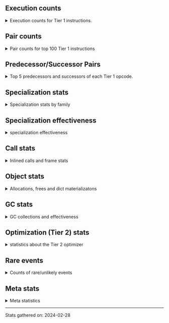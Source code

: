 ## Execution counts

<details>
<summary> Execution counts for Tier 1 instructions. </summary>


The "miss ratio" column shows the percentage of times the instruction
executed that it deoptimized. When this happens, the base unspecialized
instruction is not counted.

<table>
<thead>
<tr>
<th align="left">Name</th>
<th align="right">Base Count</th>
<th align="right">Head Count</th>
<th align="right">Change</th>
</tr>
</thead>
<tbody>
<tr>
<td align="left">UNARY_INVERT</td>
<td align="right">15,086,295</td>
<td align="right">15,072,265</td>
<td align="right">-0.1%</td>
</tr>
<tr>
<td align="left">FOR_ITER</td>
<td align="right">502,581,878</td>
<td align="right">502,116,840</td>
<td align="right">-0.1%</td>
</tr>
<tr>
<td align="left">CALL_METHOD_DESCRIPTOR_FAST</td>
<td align="right">515,990,318</td>
<td align="right">515,589,635</td>
<td align="right">-0.1%</td>
</tr>
<tr>
<td align="left">BEFORE_WITH</td>
<td align="right">6,933,562</td>
<td align="right">6,929,410</td>
<td align="right">-0.1%</td>
</tr>
<tr>
<td align="left">IS_OP</td>
<td align="right">819,663,193</td>
<td align="right">819,240,081</td>
<td align="right">-0.1%</td>
</tr>
<tr>
<td align="left">UNPACK_SEQUENCE_TWO_TUPLE</td>
<td align="right">929,659,887</td>
<td align="right">929,195,893</td>
<td align="right">-0.0%</td>
</tr>
<tr>
<td align="left">COMPARE_OP</td>
<td align="right">239,026,248</td>
<td align="right">238,912,216</td>
<td align="right">-0.0%</td>
</tr>
<tr>
<td align="left">LOAD_DEREF</td>
<td align="right">1,151,908,145</td>
<td align="right">1,151,451,337</td>
<td align="right">-0.0%</td>
</tr>
<tr>
<td align="left">YIELD_VALUE</td>
<td align="right">1,386,288,593</td>
<td align="right">1,385,928,042</td>
<td align="right">-0.0%</td>
</tr>
<tr>
<td align="left">POP_JUMP_IF_NONE</td>
<td align="right">455,398,727</td>
<td align="right">455,303,033</td>
<td align="right">-0.0%</td>
</tr>
<tr>
<td align="left">SET_FUNCTION_ATTRIBUTE</td>
<td align="right">127,886,342</td>
<td align="right">127,859,879</td>
<td align="right">-0.0%</td>
</tr>
<tr>
<td align="left">INTERPRETER_EXIT</td>
<td align="right">2,076,169,424</td>
<td align="right">2,075,779,743</td>
<td align="right">-0.0%</td>
</tr>
<tr>
<td align="left">LOAD_ATTR_METHOD_WITH_VALUES</td>
<td align="right">2,814,072,098</td>
<td align="right">2,813,562,534</td>
<td align="right">-0.0%</td>
</tr>
<tr>
<td align="left">LOAD_FAST_CHECK</td>
<td align="right">11,202,824</td>
<td align="right">11,200,825</td>
<td align="right">-0.0%</td>
</tr>
<tr>
<td align="left">MAKE_FUNCTION</td>
<td align="right">151,111,220</td>
<td align="right">151,084,912</td>
<td align="right">-0.0%</td>
</tr>
<tr>
<td align="left">TO_BOOL_INT</td>
<td align="right">338,619,235</td>
<td align="right">338,572,894</td>
<td align="right">-0.0%</td>
</tr>
<tr>
<td align="left">POP_TOP</td>
<td align="right">4,092,200,198</td>
<td align="right">4,091,664,039</td>
<td align="right">-0.0%</td>
</tr>
<tr>
<td align="left">STORE_FAST_STORE_FAST</td>
<td align="right">3,555,365,477</td>
<td align="right">3,554,900,237</td>
<td align="right">-0.0%</td>
</tr>
<tr>
<td align="left">CALL</td>
<td align="right">1,172,214,480</td>
<td align="right">1,172,070,343</td>
<td align="right">-0.0%</td>
</tr>
<tr>
<td align="left">CALL_PY_WITH_DEFAULTS</td>
<td align="right">208,380,848</td>
<td align="right">208,355,760</td>
<td align="right">-0.0%</td>
</tr>
<tr>
<td align="left">BINARY_SUBSCR</td>
<td align="right">1,518,731,074</td>
<td align="right">1,518,549,442</td>
<td align="right">-0.0%</td>
</tr>
<tr>
<td align="left">LOAD_SUPER_ATTR_METHOD</td>
<td align="right">122,934,083</td>
<td align="right">122,920,051</td>
<td align="right">-0.0%</td>
</tr>
<tr>
<td align="left">COPY_FREE_VARS</td>
<td align="right">350,858,411</td>
<td align="right">350,818,407</td>
<td align="right">-0.0%</td>
</tr>
<tr>
<td align="left">BUILD_MAP</td>
<td align="right">112,651,287</td>
<td align="right">112,638,974</td>
<td align="right">-0.0%</td>
</tr>
<tr>
<td align="left">JUMP_BACKWARD</td>
<td align="right">4,874,238,907</td>
<td align="right">4,873,758,801</td>
<td align="right">-0.0%</td>
</tr>
<tr>
<td align="left">IMPORT_FROM</td>
<td align="right">10,276,251</td>
<td align="right">10,275,290</td>
<td align="right">-0.0%</td>
</tr>
<tr>
<td align="left">LOAD_ATTR_PROPERTY</td>
<td align="right">89,094,705</td>
<td align="right">89,087,140</td>
<td align="right">-0.0%</td>
</tr>
<tr>
<td align="left">FOR_ITER_TUPLE</td>
<td align="right">591,518,170</td>
<td align="right">591,468,453</td>
<td align="right">-0.0%</td>
</tr>
<tr>
<td align="left">DELETE_FAST</td>
<td align="right">1,780,001</td>
<td align="right">1,779,856</td>
<td align="right">-0.0%</td>
</tr>
<tr>
<td align="left">RESUME_CHECK</td>
<td align="right">7,938,617,331</td>
<td align="right">7,937,971,097</td>
<td align="right">-0.0%</td>
</tr>
<tr>
<td align="left">CALL_TYPE_1</td>
<td align="right">471,333,774</td>
<td align="right">471,296,803</td>
<td align="right">-0.0%</td>
</tr>
<tr>
<td align="left">LOAD_FAST_AND_CLEAR</td>
<td align="right">80,027,712</td>
<td align="right">80,021,557</td>
<td align="right">-0.0%</td>
</tr>
<tr>
<td align="left">LOAD_GLOBAL_MODULE</td>
<td align="right">4,452,535,899</td>
<td align="right">4,452,196,579</td>
<td align="right">-0.0%</td>
</tr>
<tr>
<td align="left">IMPORT_NAME</td>
<td align="right">9,627,397</td>
<td align="right">9,626,666</td>
<td align="right">-0.0%</td>
</tr>
<tr>
<td align="left">GET_ITER</td>
<td align="right">844,061,668</td>
<td align="right">844,004,106</td>
<td align="right">-0.0%</td>
</tr>
<tr>
<td align="left">CALL_BUILTIN_CLASS</td>
<td align="right">197,253,277</td>
<td align="right">197,240,103</td>
<td align="right">-0.0%</td>
</tr>
<tr>
<td align="left">LOAD_ATTR_NONDESCRIPTOR_NO_DICT</td>
<td align="right">101,761,079</td>
<td align="right">101,767,721</td>
<td align="right">0.0%</td>
</tr>
<tr>
<td align="left">RETURN_CONST</td>
<td align="right">2,031,072,734</td>
<td align="right">2,030,942,369</td>
<td align="right">-0.0%</td>
</tr>
<tr>
<td align="left">LOAD_ATTR_NONDESCRIPTOR_WITH_VALUES</td>
<td align="right">235,881,843</td>
<td align="right">235,867,276</td>
<td align="right">-0.0%</td>
</tr>
<tr>
<td align="left">LOAD_ATTR</td>
<td align="right">1,663,350,877</td>
<td align="right">1,663,251,538</td>
<td align="right">-0.0%</td>
</tr>
<tr>
<td align="left">CALL_PY_EXACT_ARGS</td>
<td align="right">4,198,219,156</td>
<td align="right">4,197,970,538</td>
<td align="right">-0.0%</td>
</tr>
<tr>
<td align="left">BUILD_TUPLE</td>
<td align="right">993,309,245</td>
<td align="right">993,250,619</td>
<td align="right">-0.0%</td>
</tr>
<tr>
<td align="left">RETURN_GENERATOR</td>
<td align="right">485,102,486</td>
<td align="right">485,076,066</td>
<td align="right">-0.0%</td>
</tr>
<tr>
<td align="left">CHECK_EXC_MATCH</td>
<td align="right">21,672,084</td>
<td align="right">21,671,009</td>
<td align="right">-0.0%</td>
</tr>
<tr>
<td align="left">POP_JUMP_IF_TRUE</td>
<td align="right">2,205,289,010</td>
<td align="right">2,205,185,410</td>
<td align="right">-0.0%</td>
</tr>
<tr>
<td align="left">CONTAINS_OP</td>
<td align="right">2,676,765,137</td>
<td align="right">2,676,639,598</td>
<td align="right">-0.0%</td>
</tr>
<tr>
<td align="left">POP_EXCEPT</td>
<td align="right">22,162,392</td>
<td align="right">22,161,353</td>
<td align="right">-0.0%</td>
</tr>
<tr>
<td align="left">PUSH_EXC_INFO</td>
<td align="right">22,162,532</td>
<td align="right">22,161,493</td>
<td align="right">-0.0%</td>
</tr>
<tr>
<td align="left">LOAD_ATTR_CLASS</td>
<td align="right">177,989,283</td>
<td align="right">177,981,097</td>
<td align="right">-0.0%</td>
</tr>
<tr>
<td align="left">LOAD_FAST_LOAD_FAST</td>
<td align="right">11,475,103,372</td>
<td align="right">11,474,602,835</td>
<td align="right">-0.0%</td>
</tr>
<tr>
<td align="left">BINARY_OP</td>
<td align="right">1,392,048,332</td>
<td align="right">1,391,988,599</td>
<td align="right">-0.0%</td>
</tr>
<tr>
<td align="left">LOAD_FAST</td>
<td align="right">42,759,474,786</td>
<td align="right">42,757,913,905</td>
<td align="right">-0.0%</td>
</tr>
<tr>
<td align="left">STORE_SUBSCR_DICT</td>
<td align="right">268,861,320</td>
<td align="right">268,851,556</td>
<td align="right">-0.0%</td>
</tr>
<tr>
<td align="left">LIST_EXTEND</td>
<td align="right">116,060,296</td>
<td align="right">116,056,201</td>
<td align="right">-0.0%</td>
</tr>
<tr>
<td align="left">RETURN_VALUE</td>
<td align="right">4,603,530,366</td>
<td align="right">4,603,375,069</td>
<td align="right">-0.0%</td>
</tr>
<tr>
<td align="left">NOP</td>
<td align="right">2,078,527,719</td>
<td align="right">2,078,461,874</td>
<td align="right">-0.0%</td>
</tr>
<tr>
<td align="left">LOAD_ATTR_MODULE</td>
<td align="right">602,489,606</td>
<td align="right">602,470,857</td>
<td align="right">-0.0%</td>
</tr>
<tr>
<td align="left">RESUME</td>
<td align="right">244,515</td>
<td align="right">244,522</td>
<td align="right">0.0%</td>
</tr>
<tr>
<td align="left">POP_JUMP_IF_NOT_NONE</td>
<td align="right">741,380,342</td>
<td align="right">741,359,470</td>
<td align="right">-0.0%</td>
</tr>
<tr>
<td align="left">JUMP_FORWARD</td>
<td align="right">640,287,407</td>
<td align="right">640,270,200</td>
<td align="right">-0.0%</td>
</tr>
<tr>
<td align="left">BUILD_LIST</td>
<td align="right">443,997,443</td>
<td align="right">443,985,763</td>
<td align="right">-0.0%</td>
</tr>
<tr>
<td align="left">LIST_APPEND</td>
<td align="right">249,632,120</td>
<td align="right">249,625,603</td>
<td align="right">-0.0%</td>
</tr>
<tr>
<td align="left">LOAD_GLOBAL_BUILTIN</td>
<td align="right">5,729,443,798</td>
<td align="right">5,729,303,616</td>
<td align="right">-0.0%</td>
</tr>
<tr>
<td align="left">POP_JUMP_IF_FALSE</td>
<td align="right">12,368,966,021</td>
<td align="right">12,368,674,630</td>
<td align="right">-0.0%</td>
</tr>
<tr>
<td align="left">UNARY_NOT</td>
<td align="right">90,306,125</td>
<td align="right">90,304,126</td>
<td align="right">-0.0%</td>
</tr>
<tr>
<td align="left">TO_BOOL_LIST</td>
<td align="right">178,113,573</td>
<td align="right">178,110,145</td>
<td align="right">-0.0%</td>
</tr>
<tr>
<td align="left">BINARY_SUBSCR_LIST_INT</td>
<td align="right">1,498,088,132</td>
<td align="right">1,498,062,177</td>
<td align="right">-0.0%</td>
</tr>
<tr>
<td align="left">LOAD_ATTR_METHOD_NO_DICT</td>
<td align="right">2,105,869,743</td>
<td align="right">2,105,833,480</td>
<td align="right">-0.0%</td>
</tr>
<tr>
<td align="left">STORE_ATTR_INSTANCE_VALUE</td>
<td align="right">1,205,507,833</td>
<td align="right">1,205,487,474</td>
<td align="right">-0.0%</td>
</tr>
<tr>
<td align="left">LOAD_ATTR_INSTANCE_VALUE</td>
<td align="right">6,065,017,735</td>
<td align="right">6,064,920,787</td>
<td align="right">-0.0%</td>
</tr>
<tr>
<td align="left">STORE_FAST</td>
<td align="right">14,509,496,975</td>
<td align="right">14,509,267,858</td>
<td align="right">-0.0%</td>
</tr>
<tr>
<td align="left">COPY</td>
<td align="right">1,780,325,265</td>
<td align="right">1,780,301,805</td>
<td align="right">-0.0%</td>
</tr>
<tr>
<td align="left">FOR_ITER_LIST</td>
<td align="right">1,811,997,892</td>
<td align="right">1,811,974,141</td>
<td align="right">-0.0%</td>
</tr>
<tr>
<td align="left">TO_BOOL_BOOL</td>
<td align="right">4,920,766,077</td>
<td align="right">4,920,703,733</td>
<td align="right">-0.0%</td>
</tr>
<tr>
<td align="left">COMPARE_OP_INT</td>
<td align="right">2,149,240,397</td>
<td align="right">2,149,265,495</td>
<td align="right">0.0%</td>
</tr>
<tr>
<td align="left">CALL_BUILTIN_O</td>
<td align="right">1,257,304,627</td>
<td align="right">1,257,290,575</td>
<td align="right">-0.0%</td>
</tr>
<tr>
<td align="left">CALL_KW</td>
<td align="right">252,311,905</td>
<td align="right">252,309,479</td>
<td align="right">-0.0%</td>
</tr>
<tr>
<td align="left">CALL_METHOD_DESCRIPTOR_NOARGS</td>
<td align="right">429,832,821</td>
<td align="right">429,828,741</td>
<td align="right">-0.0%</td>
</tr>
<tr>
<td align="left">SWAP</td>
<td align="right">1,570,154,255</td>
<td align="right">1,570,140,029</td>
<td align="right">-0.0%</td>
</tr>
<tr>
<td align="left">BUILD_SET</td>
<td align="right">1,118,742</td>
<td align="right">1,118,752</td>
<td align="right">0.0%</td>
</tr>
<tr>
<td align="left">TO_BOOL</td>
<td align="right">385,923,192</td>
<td align="right">385,919,820</td>
<td align="right">-0.0%</td>
</tr>
<tr>
<td align="left">CALL_BUILTIN_FAST</td>
<td align="right">1,304,741,311</td>
<td align="right">1,304,730,338</td>
<td align="right">-0.0%</td>
</tr>
<tr>
<td align="left">CALL_ISINSTANCE</td>
<td align="right">1,091,619,584</td>
<td align="right">1,091,610,637</td>
<td align="right">-0.0%</td>
</tr>
<tr>
<td align="left">CALL_BOUND_METHOD_EXACT_ARGS</td>
<td align="right">263,877,721</td>
<td align="right">263,879,819</td>
<td align="right">0.0%</td>
</tr>
<tr>
<td align="left">MAP_ADD</td>
<td align="right">59,536,744</td>
<td align="right">59,536,280</td>
<td align="right">-0.0%</td>
</tr>
<tr>
<td align="left">STORE_SUBSCR_LIST_INT</td>
<td align="right">585,021,645</td>
<td align="right">585,026,122</td>
<td align="right">0.0%</td>
</tr>
<tr>
<td align="left">BUILD_CONST_KEY_MAP</td>
<td align="right">12,004,586</td>
<td align="right">12,004,497</td>
<td align="right">-0.0%</td>
</tr>
<tr>
<td align="left">CALL_LIST_APPEND</td>
<td align="right">335,677,156</td>
<td align="right">335,674,806</td>
<td align="right">-0.0%</td>
</tr>
<tr>
<td align="left">LOAD_SUPER_ATTR_ATTR</td>
<td align="right">5,307,132</td>
<td align="right">5,307,168</td>
<td align="right">0.0%</td>
</tr>
<tr>
<td align="left">LOAD_CONST</td>
<td align="right">14,451,732,040</td>
<td align="right">14,451,645,201</td>
<td align="right">-0.0%</td>
</tr>
<tr>
<td align="left">CALL_BUILTIN_FAST_WITH_KEYWORDS</td>
<td align="right">127,409,092</td>
<td align="right">127,408,476</td>
<td align="right">-0.0%</td>
</tr>
<tr>
<td align="left">CALL_TUPLE_1</td>
<td align="right">27,981,311</td>
<td align="right">27,981,181</td>
<td align="right">-0.0%</td>
</tr>
<tr>
<td align="left">FOR_ITER_RANGE</td>
<td align="right">839,124,509</td>
<td align="right">839,120,762</td>
<td align="right">-0.0%</td>
</tr>
<tr>
<td align="left">BINARY_OP_SUBTRACT_FLOAT</td>
<td align="right">459,259,739</td>
<td align="right">459,257,869</td>
<td align="right">-0.0%</td>
</tr>
<tr>
<td align="left">UNPACK_SEQUENCE</td>
<td align="right">310,388</td>
<td align="right">310,389</td>
<td align="right">0.0%</td>
</tr>
<tr>
<td align="left">PUSH_NULL</td>
<td align="right">1,878,958,572</td>
<td align="right">1,878,952,696</td>
<td align="right">-0.0%</td>
</tr>
<tr>
<td align="left">CALL_METHOD_DESCRIPTOR_O</td>
<td align="right">407,186,498</td>
<td align="right">407,185,276</td>
<td align="right">-0.0%</td>
</tr>
<tr>
<td align="left">BINARY_OP_ADD_FLOAT</td>
<td align="right">665,792,616</td>
<td align="right">665,790,648</td>
<td align="right">-0.0%</td>
</tr>
<tr>
<td align="left">MAKE_CELL</td>
<td align="right">97,769,492</td>
<td align="right">97,769,210</td>
<td align="right">-0.0%</td>
</tr>
<tr>
<td align="left">CALL_LEN</td>
<td align="right">494,479,282</td>
<td align="right">494,478,069</td>
<td align="right">-0.0%</td>
</tr>
<tr>
<td align="left">LOAD_ATTR_SLOT</td>
<td align="right">2,416,466,499</td>
<td align="right">2,416,462,542</td>
<td align="right">-0.0%</td>
</tr>
<tr>
<td align="left">BINARY_OP_SUBTRACT_INT</td>
<td align="right">828,019,540</td>
<td align="right">828,018,207</td>
<td align="right">-0.0%</td>
</tr>
<tr>
<td align="left">STORE_FAST_LOAD_FAST</td>
<td align="right">234,900,201</td>
<td align="right">234,899,843</td>
<td align="right">-0.0%</td>
</tr>
<tr>
<td align="left">SEND_GEN</td>
<td align="right">779,599,345</td>
<td align="right">779,600,504</td>
<td align="right">0.0%</td>
</tr>
<tr>
<td align="left">TO_BOOL_NONE</td>
<td align="right">635,386,709</td>
<td align="right">635,385,786</td>
<td align="right">-0.0%</td>
</tr>
<tr>
<td align="left">GET_YIELD_FROM_ITER</td>
<td align="right">36,720,347</td>
<td align="right">36,720,299</td>
<td align="right">-0.0%</td>
</tr>
<tr>
<td align="left">LOAD_GLOBAL</td>
<td align="right">20,398,624</td>
<td align="right">20,398,601</td>
<td align="right">-0.0%</td>
</tr>
<tr>
<td align="left">STORE_DEREF</td>
<td align="right">96,589,917</td>
<td align="right">96,589,828</td>
<td align="right">-0.0%</td>
</tr>
<tr>
<td align="left">UNPACK_SEQUENCE_TUPLE</td>
<td align="right">767,152,979</td>
<td align="right">767,152,280</td>
<td align="right">-0.0%</td>
</tr>
<tr>
<td align="left">TO_BOOL_ALWAYS_TRUE</td>
<td align="right">284,442,688</td>
<td align="right">284,442,942</td>
<td align="right">0.0%</td>
</tr>
<tr>
<td align="left">FOR_ITER_GEN</td>
<td align="right">222,711,408</td>
<td align="right">222,711,580</td>
<td align="right">0.0%</td>
</tr>
<tr>
<td align="left">COMPARE_OP_STR</td>
<td align="right">2,120,690,454</td>
<td align="right">2,120,688,852</td>
<td align="right">-0.0%</td>
</tr>
<tr>
<td align="left">JUMP_BACKWARD_NO_INTERRUPT</td>
<td align="right">550,873,739</td>
<td align="right">550,874,147</td>
<td align="right">0.0%</td>
</tr>
<tr>
<td align="left">LOAD_ATTR_WITH_HINT</td>
<td align="right">427,571,738</td>
<td align="right">427,571,443</td>
<td align="right">-0.0%</td>
</tr>
<tr>
<td align="left">CALL_FUNCTION_EX</td>
<td align="right">175,498,934</td>
<td align="right">175,498,813</td>
<td align="right">-0.0%</td>
</tr>
<tr>
<td align="left">END_FOR</td>
<td align="right">76,203,262</td>
<td align="right">76,203,306</td>
<td align="right">0.0%</td>
</tr>
<tr>
<td align="left">STORE_SUBSCR</td>
<td align="right">443,624,003</td>
<td align="right">443,624,257</td>
<td align="right">0.0%</td>
</tr>
<tr>
<td align="left">BINARY_SUBSCR_TUPLE_INT</td>
<td align="right">363,159,109</td>
<td align="right">363,159,313</td>
<td align="right">0.0%</td>
</tr>
<tr>
<td align="left">BINARY_OP_ADD_INT</td>
<td align="right">3,155,401,617</td>
<td align="right">3,155,403,092</td>
<td align="right">0.0%</td>
</tr>
<tr>
<td align="left">STORE_ATTR_SLOT</td>
<td align="right">1,607,310,297</td>
<td align="right">1,607,309,591</td>
<td align="right">-0.0%</td>
</tr>
<tr>
<td align="left">RAISE_VARARGS</td>
<td align="right">5,731,665</td>
<td align="right">5,731,667</td>
<td align="right">0.0%</td>
</tr>
<tr>
<td align="left">COMPARE_OP_FLOAT</td>
<td align="right">249,368,652</td>
<td align="right">249,368,739</td>
<td align="right">0.0%</td>
</tr>
<tr>
<td align="left">CALL_INTRINSIC_1</td>
<td align="right">240,175,134</td>
<td align="right">240,175,063</td>
<td align="right">-0.0%</td>
</tr>
<tr>
<td align="left">LOAD_ATTR_METHOD_LAZY_DICT</td>
<td align="right">91,209,764</td>
<td align="right">91,209,788</td>
<td align="right">0.0%</td>
</tr>
<tr>
<td align="left">BINARY_OP_MULTIPLY_INT</td>
<td align="right">360,730,037</td>
<td align="right">360,729,953</td>
<td align="right">-0.0%</td>
</tr>
<tr>
<td align="left">CALL_METHOD_DESCRIPTOR_FAST_WITH_KEYWORDS</td>
<td align="right">178,814,590</td>
<td align="right">178,814,625</td>
<td align="right">0.0%</td>
</tr>
<tr>
<td align="left">BINARY_SUBSCR_DICT</td>
<td align="right">818,374,260</td>
<td align="right">818,374,153</td>
<td align="right">-0.0%</td>
</tr>
<tr>
<td align="left">DICT_MERGE</td>
<td align="right">35,048,924</td>
<td align="right">35,048,920</td>
<td align="right">-0.0%</td>
</tr>
<tr>
<td align="left">STORE_ATTR</td>
<td align="right">67,295,649</td>
<td align="right">67,295,655</td>
<td align="right">0.0%</td>
</tr>
<tr>
<td align="left">UNARY_NEGATIVE</td>
<td align="right">170,944,280</td>
<td align="right">170,944,271</td>
<td align="right">-0.0%</td>
</tr>
<tr>
<td align="left">DELETE_SUBSCR</td>
<td align="right">176,305,450</td>
<td align="right">176,305,454</td>
<td align="right">0.0%</td>
</tr>
<tr>
<td align="left">UNPACK_SEQUENCE_LIST</td>
<td align="right">351,453,315</td>
<td align="right">351,453,322</td>
<td align="right">0.0%</td>
</tr>
<tr>
<td align="left">BUILD_SLICE</td>
<td align="right">211,724,788</td>
<td align="right">211,724,792</td>
<td align="right">0.0%</td>
</tr>
<tr>
<td align="left">GET_AWAITABLE</td>
<td align="right">229,269,620</td>
<td align="right">229,269,623</td>
<td align="right">0.0%</td>
</tr>
<tr>
<td align="left">SEND</td>
<td align="right">164,809,260</td>
<td align="right">164,809,262</td>
<td align="right">0.0%</td>
</tr>
<tr>
<td align="left">BINARY_SUBSCR_GETITEM</td>
<td align="right">193,735,927</td>
<td align="right">193,735,925</td>
<td align="right">-0.0%</td>
</tr>
<tr>
<td align="left">EXTENDED_ARG</td>
<td align="right">480,179,876</td>
<td align="right">480,179,880</td>
<td align="right">0.0%</td>
</tr>
<tr>
<td align="left">END_SEND</td>
<td align="right">391,471,935</td>
<td align="right">391,471,938</td>
<td align="right">0.0%</td>
</tr>
<tr>
<td align="left">BINARY_SLICE</td>
<td align="right">344,329,752</td>
<td align="right">344,329,753</td>
<td align="right">0.0%</td>
</tr>
<tr>
<td align="left">BINARY_OP_MULTIPLY_FLOAT</td>
<td align="right">1,382,309,136</td>
<td align="right">1,382,309,134</td>
<td align="right">-0.0%</td>
</tr>
<tr>
<td align="left">BINARY_SUBSCR_STR_INT</td>
<td align="right">1,674,318,364</td>
<td align="right">1,674,318,364</td>
<td align="right">0.0%</td>
</tr>
<tr>
<td align="left">STORE_SLICE</td>
<td align="right">162,423,035</td>
<td align="right">162,423,035</td>
<td align="right">0.0%</td>
</tr>
<tr>
<td align="left">FORMAT_SIMPLE</td>
<td align="right">154,799,323</td>
<td align="right">154,799,323</td>
<td align="right">0.0%</td>
</tr>
<tr>
<td align="left">CONVERT_VALUE</td>
<td align="right">139,472,686</td>
<td align="right">139,472,686</td>
<td align="right">0.0%</td>
</tr>
<tr>
<td align="left">GET_ANEXT</td>
<td align="right">133,515,680</td>
<td align="right">133,515,680</td>
<td align="right">0.0%</td>
</tr>
<tr>
<td align="left">CALL_STR_1</td>
<td align="right">109,427,934</td>
<td align="right">109,427,934</td>
<td align="right">0.0%</td>
</tr>
<tr>
<td align="left">TO_BOOL_STR</td>
<td align="right">98,816,261</td>
<td align="right">98,816,261</td>
<td align="right">0.0%</td>
</tr>
<tr>
<td align="left">BINARY_OP_ADD_UNICODE</td>
<td align="right">96,882,516</td>
<td align="right">96,882,516</td>
<td align="right">0.0%</td>
</tr>
<tr>
<td align="left">CALL_ALLOC_AND_ENTER_INIT</td>
<td align="right">95,727,494</td>
<td align="right">95,727,494</td>
<td align="right">0.0%</td>
</tr>
<tr>
<td align="left">EXIT_INIT_CHECK</td>
<td align="right">93,445,192</td>
<td align="right">93,445,192</td>
<td align="right">0.0%</td>
</tr>
<tr>
<td align="left">BUILD_STRING</td>
<td align="right">76,904,888</td>
<td align="right">76,904,888</td>
<td align="right">0.0%</td>
</tr>
<tr>
<td align="left">STORE_ATTR_WITH_HINT</td>
<td align="right">65,805,648</td>
<td align="right">65,805,648</td>
<td align="right">0.0%</td>
</tr>
<tr>
<td align="left">INSTRUMENTED_RESUME</td>
<td align="right">38,846,240</td>
<td align="right">38,846,240</td>
<td align="right">0.0%</td>
</tr>
<tr>
<td align="left">INSTRUMENTED_POP_JUMP_IF_FALSE</td>
<td align="right">38,846,080</td>
<td align="right">38,846,080</td>
<td align="right">0.0%</td>
</tr>
<tr>
<td align="left">INSTRUMENTED_RETURN_VALUE</td>
<td align="right">38,845,680</td>
<td align="right">38,845,680</td>
<td align="right">0.0%</td>
</tr>
<tr>
<td align="left">LOAD_NAME</td>
<td align="right">14,039,527</td>
<td align="right">14,039,527</td>
<td align="right">0.0%</td>
</tr>
<tr>
<td align="left">BINARY_OP_INPLACE_ADD_UNICODE</td>
<td align="right">8,620,277</td>
<td align="right">8,620,277</td>
<td align="right">0.0%</td>
</tr>
<tr>
<td align="left">STORE_GLOBAL</td>
<td align="right">8,204,540</td>
<td align="right">8,204,540</td>
<td align="right">0.0%</td>
</tr>
<tr>
<td align="left">END_ASYNC_FOR</td>
<td align="right">8,000,000</td>
<td align="right">8,000,000</td>
<td align="right">0.0%</td>
</tr>
<tr>
<td align="left">GET_AITER</td>
<td align="right">8,000,000</td>
<td align="right">8,000,000</td>
<td align="right">0.0%</td>
</tr>
<tr>
<td align="left">DELETE_ATTR</td>
<td align="right">6,113,889</td>
<td align="right">6,113,889</td>
<td align="right">0.0%</td>
</tr>
<tr>
<td align="left">BEFORE_ASYNC_WITH</td>
<td align="right">2,995,200</td>
<td align="right">2,995,200</td>
<td align="right">0.0%</td>
</tr>
<tr>
<td align="left">RERAISE</td>
<td align="right">2,256,803</td>
<td align="right">2,256,803</td>
<td align="right">0.0%</td>
</tr>
<tr>
<td align="left">SET_ADD</td>
<td align="right">2,172,606</td>
<td align="right">2,172,606</td>
<td align="right">0.0%</td>
</tr>
<tr>
<td align="left">UNPACK_EX</td>
<td align="right">1,041,926</td>
<td align="right">1,041,926</td>
<td align="right">0.0%</td>
</tr>
<tr>
<td align="left">STORE_NAME</td>
<td align="right">965,696</td>
<td align="right">965,696</td>
<td align="right">0.0%</td>
</tr>
<tr>
<td align="left">DICT_UPDATE</td>
<td align="right">28,680</td>
<td align="right">28,680</td>
<td align="right">0.0%</td>
</tr>
<tr>
<td align="left">LOAD_BUILD_CLASS</td>
<td align="right">18,886</td>
<td align="right">18,886</td>
<td align="right">0.0%</td>
</tr>
<tr>
<td align="left">LOAD_SUPER_ATTR</td>
<td align="right">16,545</td>
<td align="right">16,545</td>
<td align="right">0.0%</td>
</tr>
<tr>
<td align="left">WITH_EXCEPT_START</td>
<td align="right">5,880</td>
<td align="right">5,880</td>
<td align="right">0.0%</td>
</tr>
<tr>
<td align="left">LOAD_LOCALS</td>
<td align="right">2,260</td>
<td align="right">2,260</td>
<td align="right">0.0%</td>
</tr>
<tr>
<td align="left">LOAD_FROM_DICT_OR_DEREF</td>
<td align="right">2,240</td>
<td align="right">2,240</td>
<td align="right">0.0%</td>
</tr>
<tr>
<td align="left">FORMAT_WITH_SPEC</td>
<td align="right">1,440</td>
<td align="right">1,440</td>
<td align="right">0.0%</td>
</tr>
<tr>
<td align="left">DELETE_NAME</td>
<td align="right">900</td>
<td align="right">900</td>
<td align="right">0.0%</td>
</tr>
<tr>
<td align="left">SET_UPDATE</td>
<td align="right">648</td>
<td align="right">648</td>
<td align="right">0.0%</td>
</tr>
<tr>
<td align="left">CLEANUP_THROW</td>
<td align="right">640</td>
<td align="right">640</td>
<td align="right">0.0%</td>
</tr>
<tr>
<td align="left">INSTRUMENTED_FOR_ITER</td>
<td align="right">400</td>
<td align="right">400</td>
<td align="right">0.0%</td>
</tr>
<tr>
<td align="left">INSTRUMENTED_RETURN_CONST</td>
<td align="right">240</td>
<td align="right">240</td>
<td align="right">0.0%</td>
</tr>
<tr>
<td align="left">INSTRUMENTED_POP_JUMP_IF_TRUE</td>
<td align="right">240</td>
<td align="right">240</td>
<td align="right">0.0%</td>
</tr>
<tr>
<td align="left">INSTRUMENTED_JUMP_BACKWARD</td>
<td align="right">160</td>
<td align="right">160</td>
<td align="right">0.0%</td>
</tr>
<tr>
<td align="left">SETUP_ANNOTATIONS</td>
<td align="right">84</td>
<td align="right">84</td>
<td align="right">0.0%</td>
</tr>
<tr>
<td align="left">INSTRUMENTED_POP_JUMP_IF_NOT_NONE</td>
<td align="right">80</td>
<td align="right">80</td>
<td align="right">0.0%</td>
</tr>
<tr>
<td align="left">CALL_INTRINSIC_2</td>
<td align="right">80</td>
<td align="right">80</td>
<td align="right">0.0%</td>
</tr>
</tbody>
</table>


</details>

## Pair counts

<details>
<summary> Pair counts for top 100 Tier 1 instructions </summary>


Pairs of specialized operations that deoptimize and are then followed by
the corresponding unspecialized instruction are not counted as pairs.

Not included in comparative output.


</details>

## Predecessor/Successor Pairs

<details>
<summary> Top 5 predecessors and successors of each Tier 1 opcode. </summary>


This does not include the unspecialized instructions that occur after a
specialized instruction deoptimizes.

Not included in comparative output.


</details>

## Specialization stats

<details>
<summary> Specialization stats by family </summary>

### BINARY_OP

<details>
<summary> specialization stats for BINARY_OP family </summary>

<table>
<thead>
<tr>
<th align="left">Kind</th>
<th align="right">Base Count</th>
<th align="right">Base Ratio</th>
<th align="right">Head Count</th>
<th align="right">Head Ratio</th>
<th align="right">Change</th>
</tr>
</thead>
<tbody>
<tr>
<td align="left">
deferred
<details>
<summary>ⓘ</summary>

Lists the number of "deferred" (i.e. not specialized) instructions executed.
</details>
</td>
<td align="right">1,439,756,920</td>
<td align="right">17.2%</td>
<td align="right">1,439,697,212</td>
<td align="right">17.2%</td>
<td align="right">-0.0%</td>
</tr>
<tr>
<td align="left">
hit
<details>
<summary>ⓘ</summary>

Specialized instructions that complete.
</details>
</td>
<td align="right">6,906,610,693</td>
<td align="right">82.7%</td>
<td align="right">6,906,606,911</td>
<td align="right">82.7%</td>
<td align="right">-0.0%</td>
</tr>
<tr>
<td align="left">
miss
<details>
<summary>ⓘ</summary>

Specialized instructions that deopt.
</details>
</td>
<td align="right">50,404,785</td>
<td align="right">0.6%</td>
<td align="right">50,404,785</td>
<td align="right">0.6%</td>
<td align="right">0.0%</td>
</tr>
</tbody>
</table>

<table>
<thead>
<tr>
<th align="left">Success</th>
<th align="right">Base Count</th>
<th align="right">Base Ratio</th>
<th align="right">Head Count</th>
<th align="right">Head Ratio</th>
<th align="right">Change</th>
</tr>
</thead>
<tbody>
<tr>
<td align="left">Failure</td>
<td align="right">1,701,144</td>
<td align="right">63.1%</td>
<td align="right">1,701,120</td>
<td align="right">63.1%</td>
<td align="right">-0.0%</td>
</tr>
<tr>
<td align="left">Success</td>
<td align="right">995,053</td>
<td align="right">36.9%</td>
<td align="right">995,052</td>
<td align="right">36.9%</td>
<td align="right">-0.0%</td>
</tr>
</tbody>
</table>

<table>
<thead>
<tr>
<th align="left">Failure kind</th>
<th align="right">Base Count</th>
<th align="right">Base Ratio</th>
<th align="right">Head Count</th>
<th align="right">Head Ratio</th>
<th align="right">Change</th>
</tr>
</thead>
<tbody>
<tr>
<td align="left">or</td>
<td align="right">16,688</td>
<td align="right">1.0%</td>
<td align="right">16,682</td>
<td align="right">1.0%</td>
<td align="right">-0.0%</td>
</tr>
<tr>
<td align="left">and int</td>
<td align="right">70,141</td>
<td align="right">4.1%</td>
<td align="right">70,127</td>
<td align="right">4.1%</td>
<td align="right">-0.0%</td>
</tr>
<tr>
<td align="left">add other</td>
<td align="right">68,857</td>
<td align="right">4.0%</td>
<td align="right">68,851</td>
<td align="right">4.0%</td>
<td align="right">-0.0%</td>
</tr>
<tr>
<td align="left">remainder</td>
<td align="right">66,391</td>
<td align="right">3.9%</td>
<td align="right">66,387</td>
<td align="right">3.9%</td>
<td align="right">-0.0%</td>
</tr>
<tr>
<td align="left">add different types</td>
<td align="right">215,643</td>
<td align="right">12.7%</td>
<td align="right">215,651</td>
<td align="right">12.7%</td>
<td align="right">0.0%</td>
</tr>
<tr>
<td align="left">multiply different types</td>
<td align="right">251,236</td>
<td align="right">14.8%</td>
<td align="right">251,234</td>
<td align="right">14.8%</td>
<td align="right">-0.0%</td>
</tr>
<tr>
<td align="left">subtract different types</td>
<td align="right">778,887</td>
<td align="right">45.8%</td>
<td align="right">778,887</td>
<td align="right">45.8%</td>
<td align="right">0.0%</td>
</tr>
<tr>
<td align="left">floor divide</td>
<td align="right">52,256</td>
<td align="right">3.1%</td>
<td align="right">52,256</td>
<td align="right">3.1%</td>
<td align="right">0.0%</td>
</tr>
<tr>
<td align="left">rshift</td>
<td align="right">37,147</td>
<td align="right">2.2%</td>
<td align="right">37,147</td>
<td align="right">2.2%</td>
<td align="right">0.0%</td>
</tr>
<tr>
<td align="left">lshift</td>
<td align="right">29,168</td>
<td align="right">1.7%</td>
<td align="right">29,168</td>
<td align="right">1.7%</td>
<td align="right">0.0%</td>
</tr>
<tr>
<td align="left">xor</td>
<td align="right">29,104</td>
<td align="right">1.7%</td>
<td align="right">29,104</td>
<td align="right">1.7%</td>
<td align="right">0.0%</td>
</tr>
<tr>
<td align="left">true divide different types</td>
<td align="right">27,704</td>
<td align="right">1.6%</td>
<td align="right">27,704</td>
<td align="right">1.6%</td>
<td align="right">0.0%</td>
</tr>
<tr>
<td align="left">true divide float</td>
<td align="right">17,764</td>
<td align="right">1.0%</td>
<td align="right">17,764</td>
<td align="right">1.0%</td>
<td align="right">0.0%</td>
</tr>
<tr>
<td align="left">subtract other</td>
<td align="right">15,954</td>
<td align="right">0.9%</td>
<td align="right">15,954</td>
<td align="right">0.9%</td>
<td align="right">0.0%</td>
</tr>
<tr>
<td align="left">power</td>
<td align="right">13,488</td>
<td align="right">0.8%</td>
<td align="right">13,488</td>
<td align="right">0.8%</td>
<td align="right">0.0%</td>
</tr>
<tr>
<td align="left">multiply other</td>
<td align="right">5,500</td>
<td align="right">0.3%</td>
<td align="right">5,500</td>
<td align="right">0.3%</td>
<td align="right">0.0%</td>
</tr>
<tr>
<td align="left">true divide other</td>
<td align="right">3,060</td>
<td align="right">0.2%</td>
<td align="right">3,060</td>
<td align="right">0.2%</td>
<td align="right">0.0%</td>
</tr>
<tr>
<td align="left">and other</td>
<td align="right">1,637</td>
<td align="right">0.1%</td>
<td align="right">1,637</td>
<td align="right">0.1%</td>
<td align="right">0.0%</td>
</tr>
<tr>
<td align="left">and different types</td>
<td align="right">519</td>
<td align="right">0.0%</td>
<td align="right">519</td>
<td align="right">0.0%</td>
<td align="right">0.0%</td>
</tr>
</tbody>
</table>


</details>

### BINARY_SLICE

<details>
<summary> specialization stats for BINARY_SLICE family </summary>


</details>

### BINARY_SUBSCR

<details>
<summary> specialization stats for BINARY_SUBSCR family </summary>

<table>
<thead>
<tr>
<th align="left">Kind</th>
<th align="right">Base Count</th>
<th align="right">Base Ratio</th>
<th align="right">Head Count</th>
<th align="right">Head Ratio</th>
<th align="right">Change</th>
</tr>
</thead>
<tbody>
<tr>
<td align="left">
deferred
<details>
<summary>ⓘ</summary>

Lists the number of "deferred" (i.e. not specialized) instructions executed.
</details>
</td>
<td align="right">1,522,904,639</td>
<td align="right">25.1%</td>
<td align="right">1,522,723,051</td>
<td align="right">25.1%</td>
<td align="right">-0.0%</td>
</tr>
<tr>
<td align="left">
hit
<details>
<summary>ⓘ</summary>

Specialized instructions that complete.
</details>
</td>
<td align="right">4,542,870,500</td>
<td align="right">74.9%</td>
<td align="right">4,542,844,651</td>
<td align="right">74.9%</td>
<td align="right">-0.0%</td>
</tr>
<tr>
<td align="left">
miss
<details>
<summary>ⓘ</summary>

Specialized instructions that deopt.
</details>
</td>
<td align="right">4,805,292</td>
<td align="right">0.1%</td>
<td align="right">4,805,281</td>
<td align="right">0.1%</td>
<td align="right">-0.0%</td>
</tr>
</tbody>
</table>

<table>
<thead>
<tr>
<th align="left">Success</th>
<th align="right">Base Count</th>
<th align="right">Base Ratio</th>
<th align="right">Head Count</th>
<th align="right">Head Ratio</th>
<th align="right">Change</th>
</tr>
</thead>
<tbody>
<tr>
<td align="left">Failure</td>
<td align="right">446,484</td>
<td align="right">70.7%</td>
<td align="right">446,429</td>
<td align="right">70.7%</td>
<td align="right">-0.0%</td>
</tr>
<tr>
<td align="left">Success</td>
<td align="right">185,243</td>
<td align="right">29.3%</td>
<td align="right">185,243</td>
<td align="right">29.3%</td>
<td align="right">0.0%</td>
</tr>
</tbody>
</table>

<table>
<thead>
<tr>
<th align="left">Failure kind</th>
<th align="right">Base Count</th>
<th align="right">Base Ratio</th>
<th align="right">Head Count</th>
<th align="right">Head Ratio</th>
<th align="right">Change</th>
</tr>
</thead>
<tbody>
<tr>
<td align="left">other</td>
<td align="right">118,232</td>
<td align="right">26.5%</td>
<td align="right">118,177</td>
<td align="right">26.5%</td>
<td align="right">-0.0%</td>
</tr>
<tr>
<td align="left">array int</td>
<td align="right">157,600</td>
<td align="right">35.3%</td>
<td align="right">157,600</td>
<td align="right">35.3%</td>
<td align="right">0.0%</td>
</tr>
<tr>
<td align="left">out of range</td>
<td align="right">80,809</td>
<td align="right">18.1%</td>
<td align="right">80,809</td>
<td align="right">18.1%</td>
<td align="right">0.0%</td>
</tr>
<tr>
<td align="left">buffer int</td>
<td align="right">46,063</td>
<td align="right">10.3%</td>
<td align="right">46,063</td>
<td align="right">10.3%</td>
<td align="right">0.0%</td>
</tr>
<tr>
<td align="left">list slice</td>
<td align="right">34,620</td>
<td align="right">7.8%</td>
<td align="right">34,620</td>
<td align="right">7.8%</td>
<td align="right">0.0%</td>
</tr>
<tr>
<td align="left">sequence int</td>
<td align="right">4,280</td>
<td align="right">1.0%</td>
<td align="right">4,280</td>
<td align="right">1.0%</td>
<td align="right">0.0%</td>
</tr>
<tr>
<td align="left">code complex parameters</td>
<td align="right">3,736</td>
<td align="right">0.8%</td>
<td align="right">3,736</td>
<td align="right">0.8%</td>
<td align="right">0.0%</td>
</tr>
<tr>
<td align="left">buffer slice</td>
<td align="right">960</td>
<td align="right">0.2%</td>
<td align="right">960</td>
<td align="right">0.2%</td>
<td align="right">0.0%</td>
</tr>
<tr>
<td align="left">string slice</td>
<td align="right">100</td>
<td align="right">0.0%</td>
<td align="right">100</td>
<td align="right">0.0%</td>
<td align="right">0.0%</td>
</tr>
<tr>
<td align="left">tuple slice</td>
<td align="right">84</td>
<td align="right">0.0%</td>
<td align="right">84</td>
<td align="right">0.0%</td>
<td align="right">0.0%</td>
</tr>
</tbody>
</table>


</details>

### CALL

<details>
<summary> specialization stats for CALL family </summary>

<table>
<thead>
<tr>
<th align="left">Kind</th>
<th align="right">Base Count</th>
<th align="right">Base Ratio</th>
<th align="right">Head Count</th>
<th align="right">Head Ratio</th>
<th align="right">Change</th>
</tr>
</thead>
<tbody>
<tr>
<td align="left">
miss
<details>
<summary>ⓘ</summary>

Specialized instructions that deopt.
</details>
</td>
<td align="right">249,712,960</td>
<td align="right">1.9%</td>
<td align="right">249,337,937</td>
<td align="right">1.9%</td>
<td align="right">-0.2%</td>
</tr>
<tr>
<td align="left">
deferred
<details>
<summary>ⓘ</summary>

Lists the number of "deferred" (i.e. not specialized) instructions executed.
</details>
</td>
<td align="right">1,415,940,902</td>
<td align="right">10.8%</td>
<td align="right">1,415,428,791</td>
<td align="right">10.8%</td>
<td align="right">-0.0%</td>
</tr>
<tr>
<td align="left">
hit
<details>
<summary>ⓘ</summary>

Specialized instructions that complete.
</details>
</td>
<td align="right">11,724,695,797</td>
<td align="right">89.2%</td>
<td align="right">11,724,306,953</td>
<td align="right">89.2%</td>
<td align="right">-0.0%</td>
</tr>
<tr>
<td align="left">
deopt
<details>
<summary>ⓘ</summary>

Specialized instructions that deopt.
</details>
</td>
<td align="right">31,040</td>
<td align="right">0.0%</td>
<td align="right">31,040</td>
<td align="right">0.0%</td>
<td align="right">0.0%</td>
</tr>
</tbody>
</table>

<table>
<thead>
<tr>
<th align="left">Success</th>
<th align="right">Base Count</th>
<th align="right">Base Ratio</th>
<th align="right">Head Count</th>
<th align="right">Head Ratio</th>
<th align="right">Change</th>
</tr>
</thead>
<tbody>
<tr>
<td align="left">Success</td>
<td align="right">5,172,677</td>
<td align="right">86.4%</td>
<td align="right">5,165,633</td>
<td align="right">86.4%</td>
<td align="right">-0.1%</td>
</tr>
<tr>
<td align="left">Failure</td>
<td align="right">813,861</td>
<td align="right">13.6%</td>
<td align="right">813,856</td>
<td align="right">13.6%</td>
<td align="right">-0.0%</td>
</tr>
</tbody>
</table>

<table>
<thead>
<tr>
<th align="left">Failure kind</th>
<th align="right">Base Count</th>
<th align="right">Base Ratio</th>
<th align="right">Head Count</th>
<th align="right">Head Ratio</th>
<th align="right">Change</th>
</tr>
</thead>
<tbody>
<tr>
<td align="left">method wrapper</td>
<td align="right">7,743</td>
<td align="right">1.0%</td>
<td align="right">7,730</td>
<td align="right">0.9%</td>
<td align="right">-0.2%</td>
</tr>
<tr>
<td align="left">cfunc noargs</td>
<td align="right">53,095</td>
<td align="right">6.5%</td>
<td align="right">53,115</td>
<td align="right">6.5%</td>
<td align="right">0.0%</td>
</tr>
<tr>
<td align="left">operator wrapper</td>
<td align="right">5,422</td>
<td align="right">0.7%</td>
<td align="right">5,420</td>
<td align="right">0.7%</td>
<td align="right">-0.0%</td>
</tr>
<tr>
<td align="left">meth descr varargs keywords</td>
<td align="right">14,361</td>
<td align="right">1.8%</td>
<td align="right">14,366</td>
<td align="right">1.8%</td>
<td align="right">0.0%</td>
</tr>
<tr>
<td align="left">other</td>
<td align="right">33,578</td>
<td align="right">4.1%</td>
<td align="right">33,569</td>
<td align="right">4.1%</td>
<td align="right">-0.0%</td>
</tr>
<tr>
<td align="left">class mutable</td>
<td align="right">20,342</td>
<td align="right">2.5%</td>
<td align="right">20,340</td>
<td align="right">2.5%</td>
<td align="right">-0.0%</td>
</tr>
<tr>
<td align="left">bound method</td>
<td align="right">10,637</td>
<td align="right">1.3%</td>
<td align="right">10,636</td>
<td align="right">1.3%</td>
<td align="right">-0.0%</td>
</tr>
<tr>
<td align="left">metaclass</td>
<td align="right">36,022</td>
<td align="right">4.4%</td>
<td align="right">36,025</td>
<td align="right">4.4%</td>
<td align="right">0.0%</td>
</tr>
<tr>
<td align="left">cfunc varargs keywords</td>
<td align="right">25,356</td>
<td align="right">3.1%</td>
<td align="right">25,354</td>
<td align="right">3.1%</td>
<td align="right">-0.0%</td>
</tr>
<tr>
<td align="left">code complex parameters</td>
<td align="right">142,134</td>
<td align="right">17.5%</td>
<td align="right">142,130</td>
<td align="right">17.5%</td>
<td align="right">-0.0%</td>
</tr>
<tr>
<td align="left">meth descr method fastcall keywords</td>
<td align="right">196,015</td>
<td align="right">24.1%</td>
<td align="right">196,015</td>
<td align="right">24.1%</td>
<td align="right">0.0%</td>
</tr>
<tr>
<td align="left">no dict</td>
<td align="right">100,936</td>
<td align="right">12.4%</td>
<td align="right">100,936</td>
<td align="right">12.4%</td>
<td align="right">0.0%</td>
</tr>
<tr>
<td align="left">class no vectorcall</td>
<td align="right">57,518</td>
<td align="right">7.1%</td>
<td align="right">57,518</td>
<td align="right">7.1%</td>
<td align="right">0.0%</td>
</tr>
<tr>
<td align="left">meth descr varargs</td>
<td align="right">52,897</td>
<td align="right">6.5%</td>
<td align="right">52,897</td>
<td align="right">6.5%</td>
<td align="right">0.0%</td>
</tr>
<tr>
<td align="left">init not python</td>
<td align="right">16,326</td>
<td align="right">2.0%</td>
<td align="right">16,326</td>
<td align="right">2.0%</td>
<td align="right">0.0%</td>
</tr>
<tr>
<td align="left">cmethod</td>
<td align="right">12,880</td>
<td align="right">1.6%</td>
<td align="right">12,880</td>
<td align="right">1.6%</td>
<td align="right">0.0%</td>
</tr>
<tr>
<td align="left">init not simple</td>
<td align="right">9,778</td>
<td align="right">1.2%</td>
<td align="right">9,778</td>
<td align="right">1.2%</td>
<td align="right">0.0%</td>
</tr>
<tr>
<td align="left">wrong number arguments</td>
<td align="right">8,034</td>
<td align="right">1.0%</td>
<td align="right">8,034</td>
<td align="right">1.0%</td>
<td align="right">0.0%</td>
</tr>
<tr>
<td align="left">cfunc varargs</td>
<td align="right">7,947</td>
<td align="right">1.0%</td>
<td align="right">7,947</td>
<td align="right">1.0%</td>
<td align="right">0.0%</td>
</tr>
<tr>
<td align="left">str</td>
<td align="right">2,840</td>
<td align="right">0.3%</td>
<td align="right">2,840</td>
<td align="right">0.3%</td>
<td align="right">0.0%</td>
</tr>
<tr>
<td align="left">out of versions</td>
<td align="right">120</td>
<td align="right">0.0%</td>
<td align="right">120</td>
<td align="right">0.0%</td>
<td align="right">0.0%</td>
</tr>
</tbody>
</table>


</details>

### COMPARE_OP

<details>
<summary> specialization stats for COMPARE_OP family </summary>

<table>
<thead>
<tr>
<th align="left">Kind</th>
<th align="right">Base Count</th>
<th align="right">Base Ratio</th>
<th align="right">Head Count</th>
<th align="right">Head Ratio</th>
<th align="right">Change</th>
</tr>
</thead>
<tbody>
<tr>
<td align="left">
miss
<details>
<summary>ⓘ</summary>

Specialized instructions that deopt.
</details>
</td>
<td align="right">1,872,063</td>
<td align="right">0.0%</td>
<td align="right">1,886,096</td>
<td align="right">0.0%</td>
<td align="right">0.7%</td>
</tr>
<tr>
<td align="left">
deferred
<details>
<summary>ⓘ</summary>

Lists the number of "deferred" (i.e. not specialized) instructions executed.
</details>
</td>
<td align="right">240,566,983</td>
<td align="right">5.1%</td>
<td align="right">240,465,609</td>
<td align="right">5.1%</td>
<td align="right">-0.0%</td>
</tr>
<tr>
<td align="left">
hit
<details>
<summary>ⓘ</summary>

Specialized instructions that complete.
</details>
</td>
<td align="right">4,517,427,440</td>
<td align="right">94.9%</td>
<td align="right">4,517,436,990</td>
<td align="right">94.9%</td>
<td align="right">0.0%</td>
</tr>
</tbody>
</table>

<table>
<thead>
<tr>
<th align="left">Success</th>
<th align="right">Base Count</th>
<th align="right">Base Ratio</th>
<th align="right">Head Count</th>
<th align="right">Head Ratio</th>
<th align="right">Change</th>
</tr>
</thead>
<tbody>
<tr>
<td align="left">Failure</td>
<td align="right">238,244</td>
<td align="right">71.9%</td>
<td align="right">239,361</td>
<td align="right">71.9%</td>
<td align="right">0.5%</td>
</tr>
<tr>
<td align="left">Success</td>
<td align="right">93,084</td>
<td align="right">28.1%</td>
<td align="right">93,342</td>
<td align="right">28.1%</td>
<td align="right">0.3%</td>
</tr>
</tbody>
</table>

<table>
<thead>
<tr>
<th align="left">Failure kind</th>
<th align="right">Base Count</th>
<th align="right">Base Ratio</th>
<th align="right">Head Count</th>
<th align="right">Head Ratio</th>
<th align="right">Change</th>
</tr>
</thead>
<tbody>
<tr>
<td align="left">big int</td>
<td align="right">60,128</td>
<td align="right">25.2%</td>
<td align="right">61,298</td>
<td align="right">25.6%</td>
<td align="right">1.9%</td>
</tr>
<tr>
<td align="left">bool</td>
<td align="right">5,200</td>
<td align="right">2.2%</td>
<td align="right">5,167</td>
<td align="right">2.2%</td>
<td align="right">-0.6%</td>
</tr>
<tr>
<td align="left">tuple</td>
<td align="right">14,646</td>
<td align="right">6.1%</td>
<td align="right">14,632</td>
<td align="right">6.1%</td>
<td align="right">-0.1%</td>
</tr>
<tr>
<td align="left">other</td>
<td align="right">23,866</td>
<td align="right">10.0%</td>
<td align="right">23,857</td>
<td align="right">10.0%</td>
<td align="right">-0.0%</td>
</tr>
<tr>
<td align="left">float long</td>
<td align="right">19,083</td>
<td align="right">8.0%</td>
<td align="right">19,076</td>
<td align="right">8.0%</td>
<td align="right">-0.0%</td>
</tr>
<tr>
<td align="left">different types</td>
<td align="right">52,338</td>
<td align="right">22.0%</td>
<td align="right">52,348</td>
<td align="right">21.9%</td>
<td align="right">0.0%</td>
</tr>
<tr>
<td align="left">baseobject</td>
<td align="right">34,346</td>
<td align="right">14.4%</td>
<td align="right">34,346</td>
<td align="right">14.3%</td>
<td align="right">0.0%</td>
</tr>
<tr>
<td align="left">string</td>
<td align="right">10,600</td>
<td align="right">4.4%</td>
<td align="right">10,600</td>
<td align="right">4.4%</td>
<td align="right">0.0%</td>
</tr>
<tr>
<td align="left">set</td>
<td align="right">9,843</td>
<td align="right">4.1%</td>
<td align="right">9,843</td>
<td align="right">4.1%</td>
<td align="right">0.0%</td>
</tr>
<tr>
<td align="left">bytes</td>
<td align="right">4,340</td>
<td align="right">1.8%</td>
<td align="right">4,340</td>
<td align="right">1.8%</td>
<td align="right">0.0%</td>
</tr>
<tr>
<td align="left">list</td>
<td align="right">3,274</td>
<td align="right">1.4%</td>
<td align="right">3,274</td>
<td align="right">1.4%</td>
<td align="right">0.0%</td>
</tr>
<tr>
<td align="left">long float</td>
<td align="right">580</td>
<td align="right">0.2%</td>
<td align="right">580</td>
<td align="right">0.2%</td>
<td align="right">0.0%</td>
</tr>
</tbody>
</table>


</details>

### FOR_ITER

<details>
<summary> specialization stats for FOR_ITER family </summary>

<table>
<thead>
<tr>
<th align="left">Kind</th>
<th align="right">Base Count</th>
<th align="right">Base Ratio</th>
<th align="right">Head Count</th>
<th align="right">Head Ratio</th>
<th align="right">Change</th>
</tr>
</thead>
<tbody>
<tr>
<td align="left">
deferred
<details>
<summary>ⓘ</summary>

Lists the number of "deferred" (i.e. not specialized) instructions executed.
</details>
</td>
<td align="right">674,062,311</td>
<td align="right">17.0%</td>
<td align="right">673,596,384</td>
<td align="right">17.0%</td>
<td align="right">-0.1%</td>
</tr>
<tr>
<td align="left">
hit
<details>
<summary>ⓘ</summary>

Specialized instructions that complete.
</details>
</td>
<td align="right">3,290,231,040</td>
<td align="right">82.9%</td>
<td align="right">3,290,154,273</td>
<td align="right">82.9%</td>
<td align="right">-0.0%</td>
</tr>
<tr>
<td align="left">
miss
<details>
<summary>ⓘ</summary>

Specialized instructions that deopt.
</details>
</td>
<td align="right">175,120,939</td>
<td align="right">4.4%</td>
<td align="right">175,120,663</td>
<td align="right">4.4%</td>
<td align="right">-0.0%</td>
</tr>
</tbody>
</table>

<table>
<thead>
<tr>
<th align="left">Success</th>
<th align="right">Base Count</th>
<th align="right">Base Ratio</th>
<th align="right">Head Count</th>
<th align="right">Head Ratio</th>
<th align="right">Change</th>
</tr>
</thead>
<tbody>
<tr>
<td align="left">Failure</td>
<td align="right">288,579</td>
<td align="right">7.9%</td>
<td align="right">289,203</td>
<td align="right">7.9%</td>
<td align="right">0.2%</td>
</tr>
<tr>
<td align="left">Success</td>
<td align="right">3,351,927</td>
<td align="right">92.1%</td>
<td align="right">3,351,916</td>
<td align="right">92.1%</td>
<td align="right">-0.0%</td>
</tr>
</tbody>
</table>

<table>
<thead>
<tr>
<th align="left">Failure kind</th>
<th align="right">Base Count</th>
<th align="right">Base Ratio</th>
<th align="right">Head Count</th>
<th align="right">Head Ratio</th>
<th align="right">Change</th>
</tr>
</thead>
<tbody>
<tr>
<td align="left">dict items</td>
<td align="right">106,266</td>
<td align="right">36.8%</td>
<td align="right">107,000</td>
<td align="right">37.0%</td>
<td align="right">0.7%</td>
</tr>
<tr>
<td align="left">set</td>
<td align="right">27,481</td>
<td align="right">9.5%</td>
<td align="right">27,374</td>
<td align="right">9.5%</td>
<td align="right">-0.4%</td>
</tr>
<tr>
<td align="left">enumerate</td>
<td align="right">43,315</td>
<td align="right">15.0%</td>
<td align="right">43,312</td>
<td align="right">15.0%</td>
<td align="right">-0.0%</td>
</tr>
<tr>
<td align="left">seq iter</td>
<td align="right">29,760</td>
<td align="right">10.3%</td>
<td align="right">29,760</td>
<td align="right">10.3%</td>
<td align="right">0.0%</td>
</tr>
<tr>
<td align="left">other</td>
<td align="right">19,660</td>
<td align="right">6.8%</td>
<td align="right">19,660</td>
<td align="right">6.8%</td>
<td align="right">0.0%</td>
</tr>
<tr>
<td align="left">zip</td>
<td align="right">19,304</td>
<td align="right">6.7%</td>
<td align="right">19,304</td>
<td align="right">6.7%</td>
<td align="right">0.0%</td>
</tr>
<tr>
<td align="left">dict values</td>
<td align="right">12,310</td>
<td align="right">4.3%</td>
<td align="right">12,310</td>
<td align="right">4.3%</td>
<td align="right">0.0%</td>
</tr>
<tr>
<td align="left">reversed list</td>
<td align="right">8,072</td>
<td align="right">2.8%</td>
<td align="right">8,072</td>
<td align="right">2.8%</td>
<td align="right">0.0%</td>
</tr>
<tr>
<td align="left">dict keys</td>
<td align="right">8,021</td>
<td align="right">2.8%</td>
<td align="right">8,021</td>
<td align="right">2.8%</td>
<td align="right">0.0%</td>
</tr>
<tr>
<td align="left">itertools</td>
<td align="right">6,708</td>
<td align="right">2.3%</td>
<td align="right">6,708</td>
<td align="right">2.3%</td>
<td align="right">0.0%</td>
</tr>
<tr>
<td align="left">ascii string</td>
<td align="right">5,700</td>
<td align="right">2.0%</td>
<td align="right">5,700</td>
<td align="right">2.0%</td>
<td align="right">0.0%</td>
</tr>
<tr>
<td align="left">map</td>
<td align="right">1,000</td>
<td align="right">0.3%</td>
<td align="right">1,000</td>
<td align="right">0.3%</td>
<td align="right">0.0%</td>
</tr>
<tr>
<td align="left">callable</td>
<td align="right">522</td>
<td align="right">0.2%</td>
<td align="right">522</td>
<td align="right">0.2%</td>
<td align="right">0.0%</td>
</tr>
<tr>
<td align="left">bytes</td>
<td align="right">440</td>
<td align="right">0.2%</td>
<td align="right">440</td>
<td align="right">0.2%</td>
<td align="right">0.0%</td>
</tr>
<tr>
<td align="left">string</td>
<td align="right">20</td>
<td align="right">0.0%</td>
<td align="right">20</td>
<td align="right">0.0%</td>
<td align="right">0.0%</td>
</tr>
</tbody>
</table>


</details>

### LOAD_ATTR

<details>
<summary> specialization stats for LOAD_ATTR family </summary>

<table>
<thead>
<tr>
<th align="left">Kind</th>
<th align="right">Base Count</th>
<th align="right">Base Ratio</th>
<th align="right">Head Count</th>
<th align="right">Head Ratio</th>
<th align="right">Change</th>
</tr>
</thead>
<tbody>
<tr>
<td align="left">
hit
<details>
<summary>ⓘ</summary>

Specialized instructions that complete.
</details>
</td>
<td align="right">14,272,042,496</td>
<td align="right">85.0%</td>
<td align="right">14,271,355,715</td>
<td align="right">85.0%</td>
<td align="right">-0.0%</td>
</tr>
<tr>
<td align="left">
deferred
<details>
<summary>ⓘ</summary>

Lists the number of "deferred" (i.e. not specialized) instructions executed.
</details>
</td>
<td align="right">2,500,860,133</td>
<td align="right">14.9%</td>
<td align="right">2,500,758,229</td>
<td align="right">14.9%</td>
<td align="right">-0.0%</td>
</tr>
<tr>
<td align="left">
miss
<details>
<summary>ⓘ</summary>

Specialized instructions that deopt.
</details>
</td>
<td align="right">855,381,597</td>
<td align="right">5.1%</td>
<td align="right">855,378,950</td>
<td align="right">5.1%</td>
<td align="right">-0.0%</td>
</tr>
<tr>
<td align="left">
deopt
<details>
<summary>ⓘ</summary>

Specialized instructions that deopt.
</details>
</td>
<td align="right">1,460,249</td>
<td align="right">0.0%</td>
<td align="right">1,460,249</td>
<td align="right">0.0%</td>
<td align="right">0.0%</td>
</tr>
</tbody>
</table>

<table>
<thead>
<tr>
<th align="left">Success</th>
<th align="right">Base Count</th>
<th align="right">Base Ratio</th>
<th align="right">Head Count</th>
<th align="right">Head Ratio</th>
<th align="right">Change</th>
</tr>
</thead>
<tbody>
<tr>
<td align="left">Failure</td>
<td align="right">1,095,075</td>
<td align="right">6.1%</td>
<td align="right">1,095,044</td>
<td align="right">6.1%</td>
<td align="right">-0.0%</td>
</tr>
<tr>
<td align="left">Success</td>
<td align="right">16,777,266</td>
<td align="right">93.9%</td>
<td align="right">16,777,215</td>
<td align="right">93.9%</td>
<td align="right">-0.0%</td>
</tr>
</tbody>
</table>

<table>
<thead>
<tr>
<th align="left">Failure kind</th>
<th align="right">Base Count</th>
<th align="right">Base Ratio</th>
<th align="right">Head Count</th>
<th align="right">Head Ratio</th>
<th align="right">Change</th>
</tr>
</thead>
<tbody>
<tr>
<td align="left">non overriding descriptor</td>
<td align="right">10,484</td>
<td align="right">1.0%</td>
<td align="right">10,472</td>
<td align="right">1.0%</td>
<td align="right">-0.1%</td>
</tr>
<tr>
<td align="left">class attr simple</td>
<td align="right">6,081</td>
<td align="right">0.6%</td>
<td align="right">6,077</td>
<td align="right">0.6%</td>
<td align="right">-0.1%</td>
</tr>
<tr>
<td align="left">not managed dict</td>
<td align="right">132,617</td>
<td align="right">12.1%</td>
<td align="right">132,606</td>
<td align="right">12.1%</td>
<td align="right">-0.0%</td>
</tr>
<tr>
<td align="left">overridden</td>
<td align="right">18,774</td>
<td align="right">1.7%</td>
<td align="right">18,773</td>
<td align="right">1.7%</td>
<td align="right">-0.0%</td>
</tr>
<tr>
<td align="left">shadowed</td>
<td align="right">97,987</td>
<td align="right">8.9%</td>
<td align="right">97,992</td>
<td align="right">8.9%</td>
<td align="right">0.0%</td>
</tr>
<tr>
<td align="left">metaclass attribute</td>
<td align="right">255,049</td>
<td align="right">23.3%</td>
<td align="right">255,043</td>
<td align="right">23.3%</td>
<td align="right">-0.0%</td>
</tr>
<tr>
<td align="left">method</td>
<td align="right">143,814</td>
<td align="right">13.1%</td>
<td align="right">143,812</td>
<td align="right">13.1%</td>
<td align="right">-0.0%</td>
</tr>
<tr>
<td align="left">has managed dict</td>
<td align="right">300,331</td>
<td align="right">27.4%</td>
<td align="right">300,331</td>
<td align="right">27.4%</td>
<td align="right">0.0%</td>
</tr>
<tr>
<td align="left">mutable class</td>
<td align="right">67,438</td>
<td align="right">6.2%</td>
<td align="right">67,438</td>
<td align="right">6.2%</td>
<td align="right">0.0%</td>
</tr>
<tr>
<td align="left">class method obj</td>
<td align="right">23,643</td>
<td align="right">2.2%</td>
<td align="right">23,643</td>
<td align="right">2.2%</td>
<td align="right">0.0%</td>
</tr>
<tr>
<td align="left">class attr descriptor</td>
<td align="right">15,360</td>
<td align="right">1.4%</td>
<td align="right">15,360</td>
<td align="right">1.4%</td>
<td align="right">0.0%</td>
</tr>
<tr>
<td align="left">module attr not found</td>
<td align="right">8,382</td>
<td align="right">0.8%</td>
<td align="right">8,382</td>
<td align="right">0.8%</td>
<td align="right">0.0%</td>
</tr>
<tr>
<td align="left">not in keys</td>
<td align="right">7,180</td>
<td align="right">0.7%</td>
<td align="right">7,180</td>
<td align="right">0.7%</td>
<td align="right">0.0%</td>
</tr>
<tr>
<td align="left">builtin class method</td>
<td align="right">2,817</td>
<td align="right">0.3%</td>
<td align="right">2,817</td>
<td align="right">0.3%</td>
<td align="right">0.0%</td>
</tr>
<tr>
<td align="left">non object slot</td>
<td align="right">2,760</td>
<td align="right">0.3%</td>
<td align="right">2,760</td>
<td align="right">0.3%</td>
<td align="right">0.0%</td>
</tr>
<tr>
<td align="left">out of versions</td>
<td align="right">2,358</td>
<td align="right">0.2%</td>
<td align="right">2,358</td>
<td align="right">0.2%</td>
<td align="right">0.0%</td>
</tr>
</tbody>
</table>


</details>

### LOAD_GLOBAL

<details>
<summary> specialization stats for LOAD_GLOBAL family </summary>

<table>
<thead>
<tr>
<th align="left">Kind</th>
<th align="right">Base Count</th>
<th align="right">Base Ratio</th>
<th align="right">Head Count</th>
<th align="right">Head Ratio</th>
<th align="right">Change</th>
</tr>
</thead>
<tbody>
<tr>
<td align="left">
miss
<details>
<summary>ⓘ</summary>

Specialized instructions that deopt.
</details>
</td>
<td align="right">302,909</td>
<td align="right">0.0%</td>
<td align="right">302,350</td>
<td align="right">0.0%</td>
<td align="right">-0.2%</td>
</tr>
<tr>
<td align="left">
hit
<details>
<summary>ⓘ</summary>

Specialized instructions that complete.
</details>
</td>
<td align="right">10,181,676,788</td>
<td align="right">99.8%</td>
<td align="right">10,181,197,845</td>
<td align="right">99.8%</td>
<td align="right">-0.0%</td>
</tr>
<tr>
<td align="left">
deferred
<details>
<summary>ⓘ</summary>

Lists the number of "deferred" (i.e. not specialized) instructions executed.
</details>
</td>
<td align="right">20,211,128</td>
<td align="right">0.2%</td>
<td align="right">20,210,541</td>
<td align="right">0.2%</td>
<td align="right">-0.0%</td>
</tr>
<tr>
<td align="left">
deopt
<details>
<summary>ⓘ</summary>

Specialized instructions that deopt.
</details>
</td>
<td align="right">8,322</td>
<td align="right">0.0%</td>
<td align="right">8,322</td>
<td align="right">0.0%</td>
<td align="right">0.0%</td>
</tr>
</tbody>
</table>

<table>
<thead>
<tr>
<th align="left">Success</th>
<th align="right">Base Count</th>
<th align="right">Base Ratio</th>
<th align="right">Head Count</th>
<th align="right">Head Ratio</th>
<th align="right">Change</th>
</tr>
</thead>
<tbody>
<tr>
<td align="left">Success</td>
<td align="right">490,405</td>
<td align="right">100.0%</td>
<td align="right">490,410</td>
<td align="right">100.0%</td>
<td align="right">0.0%</td>
</tr>
<tr>
<td align="left">Failure</td>
<td align="right">0</td>
<td align="right">0.0%</td>
<td align="right">0</td>
<td align="right">0.0%</td>
<td align="right"></td>
</tr>
</tbody>
</table>


</details>

### LOAD_SUPER_ATTR

<details>
<summary> specialization stats for LOAD_SUPER_ATTR family </summary>

<table>
<thead>
<tr>
<th align="left">Kind</th>
<th align="right">Base Count</th>
<th align="right">Base Ratio</th>
<th align="right">Head Count</th>
<th align="right">Head Ratio</th>
<th align="right">Change</th>
</tr>
</thead>
<tbody>
<tr>
<td align="left">
hit
<details>
<summary>ⓘ</summary>

Specialized instructions that complete.
</details>
</td>
<td align="right">128,241,215</td>
<td align="right">100.0%</td>
<td align="right">128,227,219</td>
<td align="right">100.0%</td>
<td align="right">-0.0%</td>
</tr>
<tr>
<td align="left">
deferred
<details>
<summary>ⓘ</summary>

Lists the number of "deferred" (i.e. not specialized) instructions executed.
</details>
</td>
<td align="right">8,368</td>
<td align="right">0.0%</td>
<td align="right">8,368</td>
<td align="right">0.0%</td>
<td align="right">0.0%</td>
</tr>
</tbody>
</table>

<table>
<thead>
<tr>
<th align="left">Success</th>
<th align="right">Base Count</th>
<th align="right">Base Ratio</th>
<th align="right">Head Count</th>
<th align="right">Head Ratio</th>
<th align="right">Change</th>
</tr>
</thead>
<tbody>
<tr>
<td align="left">Success</td>
<td align="right">8,177</td>
<td align="right">100.0%</td>
<td align="right">8,177</td>
<td align="right">100.0%</td>
<td align="right">0.0%</td>
</tr>
<tr>
<td align="left">Failure</td>
<td align="right">0</td>
<td align="right">0.0%</td>
<td align="right">0</td>
<td align="right">0.0%</td>
<td align="right"></td>
</tr>
</tbody>
</table>


</details>

### POP_JUMP_IF_FALSE

<details>
<summary> specialization stats for POP_JUMP_IF_FALSE family </summary>


</details>

### POP_JUMP_IF_NONE

<details>
<summary> specialization stats for POP_JUMP_IF_NONE family </summary>


</details>

### POP_JUMP_IF_NOT_NONE

<details>
<summary> specialization stats for POP_JUMP_IF_NOT_NONE family </summary>


</details>

### POP_JUMP_IF_TRUE

<details>
<summary> specialization stats for POP_JUMP_IF_TRUE family </summary>


</details>

### SEND

<details>
<summary> specialization stats for SEND family </summary>

<table>
<thead>
<tr>
<th align="left">Kind</th>
<th align="right">Base Count</th>
<th align="right">Base Ratio</th>
<th align="right">Head Count</th>
<th align="right">Head Ratio</th>
<th align="right">Change</th>
</tr>
</thead>
<tbody>
<tr>
<td align="left">
hit
<details>
<summary>ⓘ</summary>

Specialized instructions that complete.
</details>
</td>
<td align="right">779,568,685</td>
<td align="right">82.5%</td>
<td align="right">779,569,844</td>
<td align="right">82.5%</td>
<td align="right">0.0%</td>
</tr>
<tr>
<td align="left">
deferred
<details>
<summary>ⓘ</summary>

Lists the number of "deferred" (i.e. not specialized) instructions executed.
</details>
</td>
<td align="right">164,784,840</td>
<td align="right">17.4%</td>
<td align="right">164,784,842</td>
<td align="right">17.4%</td>
<td align="right">0.0%</td>
</tr>
<tr>
<td align="left">
miss
<details>
<summary>ⓘ</summary>

Specialized instructions that deopt.
</details>
</td>
<td align="right">30,660</td>
<td align="right">0.0%</td>
<td align="right">30,660</td>
<td align="right">0.0%</td>
<td align="right">0.0%</td>
</tr>
</tbody>
</table>

<table>
<thead>
<tr>
<th align="left">Success</th>
<th align="right">Base Count</th>
<th align="right">Base Ratio</th>
<th align="right">Head Count</th>
<th align="right">Head Ratio</th>
<th align="right">Change</th>
</tr>
</thead>
<tbody>
<tr>
<td align="left">Success</td>
<td align="right">4,620</td>
<td align="right">8.4%</td>
<td align="right">4,620</td>
<td align="right">8.4%</td>
<td align="right">0.0%</td>
</tr>
<tr>
<td align="left">Failure</td>
<td align="right">50,460</td>
<td align="right">91.6%</td>
<td align="right">50,460</td>
<td align="right">91.6%</td>
<td align="right">0.0%</td>
</tr>
</tbody>
</table>

<table>
<thead>
<tr>
<th align="left">Failure kind</th>
<th align="right">Base Count</th>
<th align="right">Base Ratio</th>
<th align="right">Head Count</th>
<th align="right">Head Ratio</th>
<th align="right">Change</th>
</tr>
</thead>
<tbody>
<tr>
<td align="left">async generator send</td>
<td align="right">33,180</td>
<td align="right">65.8%</td>
<td align="right">33,180</td>
<td align="right">65.8%</td>
<td align="right">0.0%</td>
</tr>
<tr>
<td align="left">other</td>
<td align="right">14,020</td>
<td align="right">27.8%</td>
<td align="right">14,020</td>
<td align="right">27.8%</td>
<td align="right">0.0%</td>
</tr>
<tr>
<td align="left">list</td>
<td align="right">3,260</td>
<td align="right">6.5%</td>
<td align="right">3,260</td>
<td align="right">6.5%</td>
<td align="right">0.0%</td>
</tr>
</tbody>
</table>


</details>

### STORE_ATTR

<details>
<summary> specialization stats for STORE_ATTR family </summary>

<table>
<thead>
<tr>
<th align="left">Kind</th>
<th align="right">Base Count</th>
<th align="right">Base Ratio</th>
<th align="right">Head Count</th>
<th align="right">Head Ratio</th>
<th align="right">Change</th>
</tr>
</thead>
<tbody>
<tr>
<td align="left">
miss
<details>
<summary>ⓘ</summary>

Specialized instructions that deopt.
</details>
</td>
<td align="right">206,695,580</td>
<td align="right">7.0%</td>
<td align="right">206,715,749</td>
<td align="right">7.0%</td>
<td align="right">0.0%</td>
</tr>
<tr>
<td align="left">
deferred
<details>
<summary>ⓘ</summary>

Lists the number of "deferred" (i.e. not specialized) instructions executed.
</details>
</td>
<td align="right">269,889,485</td>
<td align="right">9.2%</td>
<td align="right">269,909,257</td>
<td align="right">9.2%</td>
<td align="right">0.0%</td>
</tr>
<tr>
<td align="left">
hit
<details>
<summary>ⓘ</summary>

Specialized instructions that complete.
</details>
</td>
<td align="right">2,671,928,198</td>
<td align="right">90.7%</td>
<td align="right">2,671,886,964</td>
<td align="right">90.7%</td>
<td align="right">-0.0%</td>
</tr>
</tbody>
</table>

<table>
<thead>
<tr>
<th align="left">Success</th>
<th align="right">Base Count</th>
<th align="right">Base Ratio</th>
<th align="right">Head Count</th>
<th align="right">Head Ratio</th>
<th align="right">Change</th>
</tr>
</thead>
<tbody>
<tr>
<td align="left">Success</td>
<td align="right">4,011,904</td>
<td align="right">97.8%</td>
<td align="right">4,012,307</td>
<td align="right">97.8%</td>
<td align="right">0.0%</td>
</tr>
<tr>
<td align="left">Failure</td>
<td align="right">89,840</td>
<td align="right">2.2%</td>
<td align="right">89,840</td>
<td align="right">2.2%</td>
<td align="right">0.0%</td>
</tr>
</tbody>
</table>

<table>
<thead>
<tr>
<th align="left">Failure kind</th>
<th align="right">Base Count</th>
<th align="right">Base Ratio</th>
<th align="right">Head Count</th>
<th align="right">Head Ratio</th>
<th align="right">Change</th>
</tr>
</thead>
<tbody>
<tr>
<td align="left">class attr simple</td>
<td align="right">45,678</td>
<td align="right">50.8%</td>
<td align="right">45,678</td>
<td align="right">50.8%</td>
<td align="right">0.0%</td>
</tr>
<tr>
<td align="left">not in dict</td>
<td align="right">12,545</td>
<td align="right">14.0%</td>
<td align="right">12,545</td>
<td align="right">14.0%</td>
<td align="right">0.0%</td>
</tr>
<tr>
<td align="left">overriding descriptor</td>
<td align="right">10,500</td>
<td align="right">11.7%</td>
<td align="right">10,500</td>
<td align="right">11.7%</td>
<td align="right">0.0%</td>
</tr>
<tr>
<td align="left">not in keys</td>
<td align="right">7,341</td>
<td align="right">8.2%</td>
<td align="right">7,341</td>
<td align="right">8.2%</td>
<td align="right">0.0%</td>
</tr>
<tr>
<td align="left">overridden</td>
<td align="right">4,092</td>
<td align="right">4.6%</td>
<td align="right">4,092</td>
<td align="right">4.6%</td>
<td align="right">0.0%</td>
</tr>
<tr>
<td align="left">no dict</td>
<td align="right">3,020</td>
<td align="right">3.4%</td>
<td align="right">3,020</td>
<td align="right">3.4%</td>
<td align="right">0.0%</td>
</tr>
<tr>
<td align="left">property</td>
<td align="right">2,720</td>
<td align="right">3.0%</td>
<td align="right">2,720</td>
<td align="right">3.0%</td>
<td align="right">0.0%</td>
</tr>
<tr>
<td align="left">not managed dict</td>
<td align="right">2,510</td>
<td align="right">2.8%</td>
<td align="right">2,510</td>
<td align="right">2.8%</td>
<td align="right">0.0%</td>
</tr>
<tr>
<td align="left">method</td>
<td align="right">800</td>
<td align="right">0.9%</td>
<td align="right">800</td>
<td align="right">0.9%</td>
<td align="right">0.0%</td>
</tr>
<tr>
<td align="left">out of versions</td>
<td align="right">614</td>
<td align="right">0.7%</td>
<td align="right">614</td>
<td align="right">0.7%</td>
<td align="right">0.0%</td>
</tr>
<tr>
<td align="left">mutable class</td>
<td align="right">20</td>
<td align="right">0.0%</td>
<td align="right">20</td>
<td align="right">0.0%</td>
<td align="right">0.0%</td>
</tr>
</tbody>
</table>


</details>

### STORE_SLICE

<details>
<summary> specialization stats for STORE_SLICE family </summary>


</details>

### STORE_SUBSCR

<details>
<summary> specialization stats for STORE_SUBSCR family </summary>

<table>
<thead>
<tr>
<th align="left">Kind</th>
<th align="right">Base Count</th>
<th align="right">Base Ratio</th>
<th align="right">Head Count</th>
<th align="right">Head Ratio</th>
<th align="right">Change</th>
</tr>
</thead>
<tbody>
<tr>
<td align="left">
hit
<details>
<summary>ⓘ</summary>

Specialized instructions that complete.
</details>
</td>
<td align="right">853,880,085</td>
<td align="right">65.8%</td>
<td align="right">853,874,798</td>
<td align="right">65.8%</td>
<td align="right">-0.0%</td>
</tr>
<tr>
<td align="left">
deferred
<details>
<summary>ⓘ</summary>

Lists the number of "deferred" (i.e. not specialized) instructions executed.
</details>
</td>
<td align="right">443,458,482</td>
<td align="right">34.2%</td>
<td align="right">443,458,737</td>
<td align="right">34.2%</td>
<td align="right">0.0%</td>
</tr>
<tr>
<td align="left">
miss
<details>
<summary>ⓘ</summary>

Specialized instructions that deopt.
</details>
</td>
<td align="right">2,880</td>
<td align="right">0.0%</td>
<td align="right">2,880</td>
<td align="right">0.0%</td>
<td align="right">0.0%</td>
</tr>
</tbody>
</table>

<table>
<thead>
<tr>
<th align="left">Success</th>
<th align="right">Base Count</th>
<th align="right">Base Ratio</th>
<th align="right">Head Count</th>
<th align="right">Head Ratio</th>
<th align="right">Change</th>
</tr>
</thead>
<tbody>
<tr>
<td align="left">Success</td>
<td align="right">12,589</td>
<td align="right">7.5%</td>
<td align="right">12,588</td>
<td align="right">7.5%</td>
<td align="right">-0.0%</td>
</tr>
<tr>
<td align="left">Failure</td>
<td align="right">155,812</td>
<td align="right">92.5%</td>
<td align="right">155,812</td>
<td align="right">92.5%</td>
<td align="right">0.0%</td>
</tr>
</tbody>
</table>

<table>
<thead>
<tr>
<th align="left">Failure kind</th>
<th align="right">Base Count</th>
<th align="right">Base Ratio</th>
<th align="right">Head Count</th>
<th align="right">Head Ratio</th>
<th align="right">Change</th>
</tr>
</thead>
<tbody>
<tr>
<td align="left">array int</td>
<td align="right">66,240</td>
<td align="right">42.5%</td>
<td align="right">66,240</td>
<td align="right">42.5%</td>
<td align="right">0.0%</td>
</tr>
<tr>
<td align="left">py simple</td>
<td align="right">42,060</td>
<td align="right">27.0%</td>
<td align="right">42,060</td>
<td align="right">27.0%</td>
<td align="right">0.0%</td>
</tr>
<tr>
<td align="left">dict subclass no override</td>
<td align="right">33,744</td>
<td align="right">21.7%</td>
<td align="right">33,744</td>
<td align="right">21.7%</td>
<td align="right">0.0%</td>
</tr>
<tr>
<td align="left">bytearray int</td>
<td align="right">9,320</td>
<td align="right">6.0%</td>
<td align="right">9,320</td>
<td align="right">6.0%</td>
<td align="right">0.0%</td>
</tr>
<tr>
<td align="left">out of range</td>
<td align="right">3,668</td>
<td align="right">2.4%</td>
<td align="right">3,668</td>
<td align="right">2.4%</td>
<td align="right">0.0%</td>
</tr>
<tr>
<td align="left">other</td>
<td align="right">780</td>
<td align="right">0.5%</td>
<td align="right">780</td>
<td align="right">0.5%</td>
<td align="right">0.0%</td>
</tr>
</tbody>
</table>


</details>

### TO_BOOL

<details>
<summary> specialization stats for TO_BOOL family </summary>

<table>
<thead>
<tr>
<th align="left">Kind</th>
<th align="right">Base Count</th>
<th align="right">Base Ratio</th>
<th align="right">Head Count</th>
<th align="right">Head Ratio</th>
<th align="right">Change</th>
</tr>
</thead>
<tbody>
<tr>
<td align="left">
hit
<details>
<summary>ⓘ</summary>

Specialized instructions that complete.
</details>
</td>
<td align="right">6,318,460,370</td>
<td align="right">92.3%</td>
<td align="right">6,318,347,518</td>
<td align="right">92.3%</td>
<td align="right">-0.0%</td>
</tr>
<tr>
<td align="left">
deferred
<details>
<summary>ⓘ</summary>

Lists the number of "deferred" (i.e. not specialized) instructions executed.
</details>
</td>
<td align="right">520,132,738</td>
<td align="right">7.6%</td>
<td align="right">520,129,428</td>
<td align="right">7.6%</td>
<td align="right">-0.0%</td>
</tr>
<tr>
<td align="left">
miss
<details>
<summary>ⓘ</summary>

Specialized instructions that deopt.
</details>
</td>
<td align="right">137,684,173</td>
<td align="right">2.0%</td>
<td align="right">137,684,243</td>
<td align="right">2.0%</td>
<td align="right">0.0%</td>
</tr>
</tbody>
</table>

<table>
<thead>
<tr>
<th align="left">Success</th>
<th align="right">Base Count</th>
<th align="right">Base Ratio</th>
<th align="right">Head Count</th>
<th align="right">Head Ratio</th>
<th align="right">Change</th>
</tr>
</thead>
<tbody>
<tr>
<td align="left">Failure</td>
<td align="right">668,858</td>
<td align="right">19.2%</td>
<td align="right">668,866</td>
<td align="right">19.2%</td>
<td align="right">0.0%</td>
</tr>
<tr>
<td align="left">Success</td>
<td align="right">2,805,769</td>
<td align="right">80.8%</td>
<td align="right">2,805,769</td>
<td align="right">80.8%</td>
<td align="right">0.0%</td>
</tr>
</tbody>
</table>

<table>
<thead>
<tr>
<th align="left">Failure kind</th>
<th align="right">Base Count</th>
<th align="right">Base Ratio</th>
<th align="right">Head Count</th>
<th align="right">Head Ratio</th>
<th align="right">Change</th>
</tr>
</thead>
<tbody>
<tr>
<td align="left">tuple</td>
<td align="right">109,401</td>
<td align="right">16.4%</td>
<td align="right">109,415</td>
<td align="right">16.4%</td>
<td align="right">0.0%</td>
</tr>
<tr>
<td align="left">bytes</td>
<td align="right">28,156</td>
<td align="right">4.2%</td>
<td align="right">28,153</td>
<td align="right">4.2%</td>
<td align="right">-0.0%</td>
</tr>
<tr>
<td align="left">number</td>
<td align="right">183,134</td>
<td align="right">27.4%</td>
<td align="right">183,148</td>
<td align="right">27.4%</td>
<td align="right">0.0%</td>
</tr>
<tr>
<td align="left">other</td>
<td align="right">173,419</td>
<td align="right">25.9%</td>
<td align="right">173,406</td>
<td align="right">25.9%</td>
<td align="right">-0.0%</td>
</tr>
<tr>
<td align="left">set</td>
<td align="right">27,059</td>
<td align="right">4.0%</td>
<td align="right">27,057</td>
<td align="right">4.0%</td>
<td align="right">-0.0%</td>
</tr>
<tr>
<td align="left">mapping</td>
<td align="right">97,699</td>
<td align="right">14.6%</td>
<td align="right">97,697</td>
<td align="right">14.6%</td>
<td align="right">-0.0%</td>
</tr>
<tr>
<td align="left">dict</td>
<td align="right">30,710</td>
<td align="right">4.6%</td>
<td align="right">30,710</td>
<td align="right">4.6%</td>
<td align="right">0.0%</td>
</tr>
<tr>
<td align="left">sequence</td>
<td align="right">16,080</td>
<td align="right">2.4%</td>
<td align="right">16,080</td>
<td align="right">2.4%</td>
<td align="right">0.0%</td>
</tr>
<tr>
<td align="left">float</td>
<td align="right">1,740</td>
<td align="right">0.3%</td>
<td align="right">1,740</td>
<td align="right">0.3%</td>
<td align="right">0.0%</td>
</tr>
<tr>
<td align="left">bytearray</td>
<td align="right">1,040</td>
<td align="right">0.2%</td>
<td align="right">1,040</td>
<td align="right">0.2%</td>
<td align="right">0.0%</td>
</tr>
<tr>
<td align="left">memory view</td>
<td align="right">420</td>
<td align="right">0.1%</td>
<td align="right">420</td>
<td align="right">0.1%</td>
<td align="right">0.0%</td>
</tr>
</tbody>
</table>


</details>

### UNPACK_SEQUENCE

<details>
<summary> specialization stats for UNPACK_SEQUENCE family </summary>

<table>
<thead>
<tr>
<th align="left">Kind</th>
<th align="right">Base Count</th>
<th align="right">Base Ratio</th>
<th align="right">Head Count</th>
<th align="right">Head Ratio</th>
<th align="right">Change</th>
</tr>
</thead>
<tbody>
<tr>
<td align="left">
hit
<details>
<summary>ⓘ</summary>

Specialized instructions that complete.
</details>
</td>
<td align="right">2,045,293,941</td>
<td align="right">99.8%</td>
<td align="right">2,044,829,255</td>
<td align="right">99.8%</td>
<td align="right">-0.0%</td>
</tr>
<tr>
<td align="left">
deferred
<details>
<summary>ⓘ</summary>

Lists the number of "deferred" (i.e. not specialized) instructions executed.
</details>
</td>
<td align="right">3,184,889</td>
<td align="right">0.2%</td>
<td align="right">3,184,890</td>
<td align="right">0.2%</td>
<td align="right">0.0%</td>
</tr>
<tr>
<td align="left">
miss
<details>
<summary>ⓘ</summary>

Specialized instructions that deopt.
</details>
</td>
<td align="right">2,972,240</td>
<td align="right">0.1%</td>
<td align="right">2,972,240</td>
<td align="right">0.1%</td>
<td align="right">0.0%</td>
</tr>
</tbody>
</table>

<table>
<thead>
<tr>
<th align="left">Success</th>
<th align="right">Base Count</th>
<th align="right">Base Ratio</th>
<th align="right">Head Count</th>
<th align="right">Head Ratio</th>
<th align="right">Change</th>
</tr>
</thead>
<tbody>
<tr>
<td align="left">Success</td>
<td align="right">95,537</td>
<td align="right">97.7%</td>
<td align="right">95,537</td>
<td align="right">97.7%</td>
<td align="right">0.0%</td>
</tr>
<tr>
<td align="left">Failure</td>
<td align="right">2,202</td>
<td align="right">2.3%</td>
<td align="right">2,202</td>
<td align="right">2.3%</td>
<td align="right">0.0%</td>
</tr>
</tbody>
</table>

<table>
<thead>
<tr>
<th align="left">Failure kind</th>
<th align="right">Base Count</th>
<th align="right">Base Ratio</th>
<th align="right">Head Count</th>
<th align="right">Head Ratio</th>
<th align="right">Change</th>
</tr>
</thead>
<tbody>
<tr>
<td align="left">sequence</td>
<td align="right">1,461</td>
<td align="right">66.3%</td>
<td align="right">1,461</td>
<td align="right">66.3%</td>
<td align="right">0.0%</td>
</tr>
<tr>
<td align="left">other</td>
<td align="right">380</td>
<td align="right">17.3%</td>
<td align="right">380</td>
<td align="right">17.3%</td>
<td align="right">0.0%</td>
</tr>
<tr>
<td align="left">iterator</td>
<td align="right">361</td>
<td align="right">16.4%</td>
<td align="right">361</td>
<td align="right">16.4%</td>
<td align="right">0.0%</td>
</tr>
</tbody>
</table>


</details>


</details>

## Specialization effectiveness

<details>
<summary> specialization effectiveness </summary>


All entries are execution counts. Should add up to the total number of
Tier 1 instructions executed.

<table>
<thead>
<tr>
<th align="left">Instructions</th>
<th align="right">Base Count</th>
<th align="right">Base Ratio</th>
<th align="right">Head Count</th>
<th align="right">Head Ratio</th>
<th align="right">Change</th>
</tr>
</thead>
<tbody>
<tr>
<td align="left">
Specialized misses
<details>
<summary>ⓘ</summary>

Specialized instructions, e.g. `LOAD_ATTR_MODULE` that deopt.
</details>
</td>
<td align="right">1,685,495,701</td>
<td align="right">0.7%</td>
<td align="right">1,685,151,409</td>
<td align="right">0.7%</td>
<td align="right">-0.0%</td>
</tr>
<tr>
<td align="left">
Not specialized
<details>
<summary>ⓘ</summary>

Instructions that could be specialized but aren't, e.g. `LOAD_ATTR`, `BINARY_SLICE`.
</details>
</td>
<td align="right">23,848,117,437</td>
<td align="right">10.4%</td>
<td align="right">23,846,538,838</td>
<td align="right">10.4%</td>
<td align="right">-0.0%</td>
</tr>
<tr>
<td align="left">
Basic
<details>
<summary>ⓘ</summary>

Instructions that are not and cannot be specialized, e.g. `LOAD_FAST`.
</details>
</td>
<td align="right">126,880,323,128</td>
<td align="right">55.6%</td>
<td align="right">126,873,989,497</td>
<td align="right">55.6%</td>
<td align="right">-0.0%</td>
</tr>
<tr>
<td align="left">
Specialized hits
<details>
<summary>ⓘ</summary>

Specialized instructions, e.g. `LOAD_ATTR_MODULE` that complete.
</details>
</td>
<td align="right">75,911,882,993</td>
<td align="right">33.2%</td>
<td align="right">75,908,946,378</td>
<td align="right">33.2%</td>
<td align="right">-0.0%</td>
</tr>
</tbody>
</table>

### Deferred by instruction

<details>
<summary> Breakdown of deferred (not specialized) instruction counts by family </summary>

<table>
<thead>
<tr>
<th align="left">Name</th>
<th align="right">Base Count</th>
<th align="right">Base Ratio</th>
<th align="right">Head Count</th>
<th align="right">Head Ratio</th>
<th align="right">Change</th>
</tr>
</thead>
<tbody>
<tr>
<td align="left">FOR_ITER</td>
<td align="right">674,062,311</td>
<td align="right">7.3%</td>
<td align="right">673,596,384</td>
<td align="right">7.3%</td>
<td align="right">-0.1%</td>
</tr>
<tr>
<td align="left">COMPARE_OP</td>
<td align="right">240,566,983</td>
<td align="right">2.6%</td>
<td align="right">240,465,609</td>
<td align="right">2.6%</td>
<td align="right">-0.0%</td>
</tr>
<tr>
<td align="left">CALL</td>
<td align="right">1,415,940,902</td>
<td align="right">15.4%</td>
<td align="right">1,415,428,791</td>
<td align="right">15.4%</td>
<td align="right">-0.0%</td>
</tr>
<tr>
<td align="left">BINARY_SUBSCR</td>
<td align="right">1,522,904,639</td>
<td align="right">16.5%</td>
<td align="right">1,522,723,051</td>
<td align="right">16.5%</td>
<td align="right">-0.0%</td>
</tr>
<tr>
<td align="left">STORE_ATTR</td>
<td align="right">269,889,485</td>
<td align="right">2.9%</td>
<td align="right">269,909,257</td>
<td align="right">2.9%</td>
<td align="right">0.0%</td>
</tr>
<tr>
<td align="left">BINARY_OP</td>
<td align="right">1,439,756,920</td>
<td align="right">15.6%</td>
<td align="right">1,439,697,212</td>
<td align="right">15.6%</td>
<td align="right">-0.0%</td>
</tr>
<tr>
<td align="left">LOAD_ATTR</td>
<td align="right">2,500,860,133</td>
<td align="right">27.1%</td>
<td align="right">2,500,758,229</td>
<td align="right">27.1%</td>
<td align="right">-0.0%</td>
</tr>
<tr>
<td align="left">TO_BOOL</td>
<td align="right">520,132,738</td>
<td align="right">5.6%</td>
<td align="right">520,129,428</td>
<td align="right">5.6%</td>
<td align="right">-0.0%</td>
</tr>
<tr>
<td align="left">STORE_SUBSCR</td>
<td align="right">443,458,482</td>
<td align="right">4.8%</td>
<td align="right">443,458,737</td>
<td align="right">4.8%</td>
<td align="right">0.0%</td>
</tr>
<tr>
<td align="left">SEND</td>
<td align="right">164,784,840</td>
<td align="right">1.8%</td>
<td align="right">164,784,842</td>
<td align="right">1.8%</td>
<td align="right">0.0%</td>
</tr>
</tbody>
</table>


</details>

### Misses by instruction

<details>
<summary> Breakdown of misses (specialized deopts) instruction counts by family </summary>

<table>
<thead>
<tr>
<th align="left">Name</th>
<th align="right">Base Count</th>
<th align="right">Base Ratio</th>
<th align="right">Head Count</th>
<th align="right">Head Ratio</th>
<th align="right">Change</th>
</tr>
</thead>
<tbody>
<tr>
<td align="left">STORE_ATTR_SLOT</td>
<td align="right">97,969,988</td>
<td align="right">5.8%</td>
<td align="right">97,990,157</td>
<td align="right">5.8%</td>
<td align="right">0.0%</td>
</tr>
<tr>
<td align="left">FOR_ITER_TUPLE</td>
<td align="right">87,340,391</td>
<td align="right">5.2%</td>
<td align="right">87,328,262</td>
<td align="right">5.2%</td>
<td align="right">-0.0%</td>
</tr>
<tr>
<td align="left">FOR_ITER_LIST</td>
<td align="right">87,709,988</td>
<td align="right">5.2%</td>
<td align="right">87,721,841</td>
<td align="right">5.2%</td>
<td align="right">0.0%</td>
</tr>
<tr>
<td align="left">CALL_PY_EXACT_ARGS</td>
<td align="right">125,323,876</td>
<td align="right">7.4%</td>
<td align="right">125,317,299</td>
<td align="right">7.4%</td>
<td align="right">-0.0%</td>
</tr>
<tr>
<td align="left">LOAD_ATTR_SLOT</td>
<td align="right">111,173,774</td>
<td align="right">6.6%</td>
<td align="right">111,168,474</td>
<td align="right">6.6%</td>
<td align="right">-0.0%</td>
</tr>
<tr>
<td align="left">LOAD_ATTR_NONDESCRIPTOR_WITH_VALUES</td>
<td align="right">69,566,889</td>
<td align="right">4.1%</td>
<td align="right">69,566,231</td>
<td align="right">4.1%</td>
<td align="right">-0.0%</td>
</tr>
<tr>
<td align="left">TO_BOOL_NONE</td>
<td align="right">67,272,147</td>
<td align="right">4.0%</td>
<td align="right">67,271,717</td>
<td align="right">4.0%</td>
<td align="right">-0.0%</td>
</tr>
<tr>
<td align="left">LOAD_ATTR_METHOD_WITH_VALUES</td>
<td align="right">254,657,236</td>
<td align="right">15.1%</td>
<td align="right">254,657,640</td>
<td align="right">15.1%</td>
<td align="right">0.0%</td>
</tr>
<tr>
<td align="left">LOAD_ATTR_INSTANCE_VALUE</td>
<td align="right">348,155,491</td>
<td align="right">20.6%</td>
<td align="right">348,155,857</td>
<td align="right">20.7%</td>
<td align="right">0.0%</td>
</tr>
<tr>
<td align="left">STORE_ATTR_INSTANCE_VALUE</td>
<td align="right">108,671,031</td>
<td align="right">6.4%</td>
<td align="right">108,671,031</td>
<td align="right">6.4%</td>
<td align="right">0.0%</td>
</tr>
</tbody>
</table>


</details>


</details>

## Call stats

<details>
<summary> Inlined calls and frame stats </summary>


This shows what fraction of calls to Python functions are inlined (i.e.
not having a call at the C level) and for those that are not, where the
call comes from.  The various categories overlap.

Also includes the count of frame objects created.

<table>
<thead>
<tr>
<th align="left"></th>
<th align="right">Base Count</th>
<th align="right">Base Ratio</th>
<th align="right">Head Count</th>
<th align="right">Head Ratio</th>
<th align="right">Change</th>
</tr>
</thead>
<tbody>
<tr>
<td align="left">Calls via PyEval_EvalFrame (generator)</td>
<td align="right">849,396,206</td>
<td align="right">10.0%</td>
<td align="right">849,034,307</td>
<td align="right">10.0%</td>
<td align="right">-0.0%</td>
</tr>
<tr>
<td align="left">Calls to PyEval_EvalDefault</td>
<td align="right">2,079,097,285</td>
<td align="right">24.6%</td>
<td align="right">2,078,707,600</td>
<td align="right">24.6%</td>
<td align="right">-0.0%</td>
</tr>
<tr>
<td align="left">Calls via PyEval_EvalFrame (total)</td>
<td align="right">2,079,097,285</td>
<td align="right">24.6%</td>
<td align="right">2,078,707,600</td>
<td align="right">24.6%</td>
<td align="right">-0.0%</td>
</tr>
<tr>
<td align="left">Frames pushed</td>
<td align="right">4,957,864,783</td>
<td align="right">58.6%</td>
<td align="right">4,957,590,893</td>
<td align="right">58.6%</td>
<td align="right">-0.0%</td>
</tr>
<tr>
<td align="left">Calls to Python functions inlined</td>
<td align="right">6,383,727,286</td>
<td align="right">75.4%</td>
<td align="right">6,383,444,324</td>
<td align="right">75.4%</td>
<td align="right">-0.0%</td>
</tr>
<tr>
<td align="left">Calls via PyEval_EvalFrame (function vectorcall)</td>
<td align="right">1,224,388,029</td>
<td align="right">14.5%</td>
<td align="right">1,224,360,243</td>
<td align="right">14.5%</td>
<td align="right">-0.0%</td>
</tr>
<tr>
<td align="left">Calls via PyEval_EvalFrame (vector)</td>
<td align="right">1,229,701,079</td>
<td align="right">14.5%</td>
<td align="right">1,229,673,293</td>
<td align="right">14.5%</td>
<td align="right">-0.0%</td>
</tr>
<tr>
<td align="left">Calls via PyEval_EvalFrame (api)</td>
<td align="right">230,162,354</td>
<td align="right">2.7%</td>
<td align="right">230,159,394</td>
<td align="right">2.7%</td>
<td align="right">-0.0%</td>
</tr>
<tr>
<td align="left">Frame objects created</td>
<td align="right">84,490,615</td>
<td align="right">1.0%</td>
<td align="right">84,489,692</td>
<td align="right">1.0%</td>
<td align="right">-0.0%</td>
</tr>
<tr>
<td align="left">Calls via PyEval_EvalFrame (slot)</td>
<td align="right">338,006,759</td>
<td align="right">4.0%</td>
<td align="right">338,008,644</td>
<td align="right">4.0%</td>
<td align="right">0.0%</td>
</tr>
<tr>
<td align="left">Calls via PyEval_EvalFrame (function ex)</td>
<td align="right">21,974,835</td>
<td align="right">0.3%</td>
<td align="right">21,974,866</td>
<td align="right">0.3%</td>
<td align="right">0.0%</td>
</tr>
<tr>
<td align="left">Calls via PyEval_EvalFrame (method)</td>
<td align="right">211,357,191</td>
<td align="right">2.5%</td>
<td align="right">211,357,143</td>
<td align="right">2.5%</td>
<td align="right">-0.0%</td>
</tr>
<tr>
<td align="left">Calls via PyEval_EvalFrame (legacy)</td>
<td align="right">5,294,164</td>
<td align="right">0.1%</td>
<td align="right">5,294,164</td>
<td align="right">0.1%</td>
<td align="right">0.0%</td>
</tr>
<tr>
<td align="left">Calls via PyEval_EvalFrame (build class)</td>
<td align="right">18,886</td>
<td align="right">0.0%</td>
<td align="right">18,886</td>
<td align="right">0.0%</td>
<td align="right">0.0%</td>
</tr>
</tbody>
</table>


</details>

## Object stats

<details>
<summary> Allocations, frees and dict materializatons </summary>


Below, "allocations" means "allocations that are not from a freelist".
Total allocations = "Allocations from freelist" + "Allocations".

"New values" is the number of values arrays created for objects with
managed dicts.

The cache hit/miss numbers are for the MRO cache, split into dunder and
other names.

<table>
<thead>
<tr>
<th align="left"></th>
<th align="right">Base Count</th>
<th align="right">Base Ratio</th>
<th align="right">Head Count</th>
<th align="right">Head Ratio</th>
<th align="right">Change</th>
</tr>
</thead>
<tbody>
<tr>
<td align="left">Method cache dunder misses</td>
<td align="right">12,652,676</td>
<td align="right"></td>
<td align="right">11,908,498</td>
<td align="right"></td>
<td align="right">-5.9%</td>
</tr>
<tr>
<td align="left">Method cache collisions</td>
<td align="right">96,500,363</td>
<td align="right"></td>
<td align="right">92,231,383</td>
<td align="right"></td>
<td align="right">-4.4%</td>
</tr>
<tr>
<td align="left">Method cache misses</td>
<td align="right">91,556,403</td>
<td align="right"></td>
<td align="right">88,034,557</td>
<td align="right"></td>
<td align="right">-3.8%</td>
</tr>
<tr>
<td align="left">Method cache hits</td>
<td align="right">3,034,094,252</td>
<td align="right"></td>
<td align="right">3,037,555,910</td>
<td align="right"></td>
<td align="right">0.1%</td>
</tr>
<tr>
<td align="left">Increfs</td>
<td align="right">25,600,191,054</td>
<td align="right">22.8%</td>
<td align="right">25,594,522,766</td>
<td align="right">22.8%</td>
<td align="right">-0.0%</td>
</tr>
<tr>
<td align="left">Decrefs</td>
<td align="right">28,569,311,093</td>
<td align="right">22.1%</td>
<td align="right">28,563,937,683</td>
<td align="right">22.1%</td>
<td align="right">-0.0%</td>
</tr>
<tr>
<td align="left">Method cache dunder hits</td>
<td align="right">3,268,524,995</td>
<td align="right"></td>
<td align="right">3,268,930,994</td>
<td align="right"></td>
<td align="right">0.0%</td>
</tr>
<tr>
<td align="left">New values</td>
<td align="right">74,715,663</td>
<td align="right"></td>
<td align="right">74,707,570</td>
<td align="right"></td>
<td align="right">-0.0%</td>
</tr>
<tr>
<td align="left">Allocations to 4 kbytes</td>
<td align="right">103,184,832</td>
<td align="right">0.6%</td>
<td align="right">103,173,814</td>
<td align="right">0.6%</td>
<td align="right">-0.0%</td>
</tr>
<tr>
<td align="left">Interpreter decrefs</td>
<td align="right">100,815,939,609</td>
<td align="right">77.9%</td>
<td align="right">100,810,997,626</td>
<td align="right">77.9%</td>
<td align="right">-0.0%</td>
</tr>
<tr>
<td align="left">Interpreter increfs</td>
<td align="right">86,691,592,425</td>
<td align="right">77.2%</td>
<td align="right">86,687,424,720</td>
<td align="right">77.2%</td>
<td align="right">-0.0%</td>
</tr>
<tr>
<td align="left">Allocations from freelist</td>
<td align="right">6,590,213,046</td>
<td align="right">36.2%</td>
<td align="right">6,589,950,943</td>
<td align="right">36.2%</td>
<td align="right">-0.0%</td>
</tr>
<tr>
<td align="left">Frees to freelist</td>
<td align="right">6,597,600,581</td>
<td align="right"></td>
<td align="right">6,597,340,407</td>
<td align="right"></td>
<td align="right">-0.0%</td>
</tr>
<tr>
<td align="left">Frees</td>
<td align="right">11,964,403,358</td>
<td align="right"></td>
<td align="right">11,964,142,347</td>
<td align="right"></td>
<td align="right">-0.0%</td>
</tr>
<tr>
<td align="left">Allocations</td>
<td align="right">11,624,428,148</td>
<td align="right">63.8%</td>
<td align="right">11,624,176,762</td>
<td align="right">63.8%</td>
<td align="right">-0.0%</td>
</tr>
<tr>
<td align="left">Allocations to 512 bytes</td>
<td align="right">11,500,534,425</td>
<td align="right">63.1%</td>
<td align="right">11,500,294,105</td>
<td align="right">63.1%</td>
<td align="right">-0.0%</td>
</tr>
<tr>
<td align="left">Allocations over 4 kbytes</td>
<td align="right">20,708,891</td>
<td align="right">0.1%</td>
<td align="right">20,708,843</td>
<td align="right">0.1%</td>
<td align="right">-0.0%</td>
</tr>
<tr>
<td align="left">Materialize dict (on request)</td>
<td align="right">3,650,505</td>
<td align="right">4.9%</td>
<td align="right">3,650,505</td>
<td align="right">4.9%</td>
<td align="right">0.0%</td>
</tr>
<tr>
<td align="left">Materialize dict (new key)</td>
<td align="right">189,835</td>
<td align="right">0.3%</td>
<td align="right">189,835</td>
<td align="right">0.3%</td>
<td align="right">0.0%</td>
</tr>
<tr>
<td align="left">Materialize dict (too big)</td>
<td align="right">0</td>
<td align="right">0.0%</td>
<td align="right">0</td>
<td align="right">0.0%</td>
<td align="right"></td>
</tr>
<tr>
<td align="left">Materialize dict (str subclass)</td>
<td align="right">0</td>
<td align="right">0.0%</td>
<td align="right">0</td>
<td align="right">0.0%</td>
<td align="right"></td>
</tr>
<tr>
<td align="left">Dematerialize dict</td>
<td align="right">2,343,620</td>
<td align="right">3.1%</td>
<td align="right">2,343,620</td>
<td align="right">3.1%</td>
<td align="right">0.0%</td>
</tr>
</tbody>
</table>


</details>

## GC stats

<details>
<summary> GC collections and effectiveness </summary>


Collected/visits gives some measure of efficiency.

<table>
<thead>
<tr>
<th align="right">Generation</th>
<th align="right">Base Collections</th>
<th align="right">Base Objects collected</th>
<th align="right">Base Object visits</th>
<th align="right">Head Collections</th>
<th align="right">Head Objects collected</th>
<th align="right">Head Object visits</th>
</tr>
</thead>
<tbody>
<tr>
<td align="right">0</td>
<td align="right">727,170</td>
<td align="right">46,027,387</td>
<td align="right">6,016,811,520</td>
<td align="right">727,180</td>
<td align="right">46,027,387</td>
<td align="right">6,014,743,872</td>
</tr>
<tr>
<td align="right">1</td>
<td align="right">65,063</td>
<td align="right">36,610,165</td>
<td align="right">4,937,848,906</td>
<td align="right">65,063</td>
<td align="right">36,610,154</td>
<td align="right">4,937,732,444</td>
</tr>
<tr>
<td align="right">2</td>
<td align="right">20,827</td>
<td align="right">53,177,840</td>
<td align="right">18,064,287,380</td>
<td align="right">20,830</td>
<td align="right">53,177,840</td>
<td align="right">18,073,103,606</td>
</tr>
</tbody>
</table>


</details>

## Optimization (Tier 2) stats

<details>
<summary> statistics about the Tier 2 optimizer </summary>

<table>
<thead>
<tr>
<th align="left"></th>
<th align="right">Base Count</th>
<th align="right">Base Ratio</th>
<th align="right">Head Count</th>
<th align="right">Head Ratio</th>
<th align="right">Change</th>
</tr>
</thead>
<tbody>
<tr>
<td align="left">
Optimization attempts
<details>
<summary>ⓘ</summary>

The number of times a potential trace is identified.  Specifically, this occurs in the JUMP BACKWARD instruction when the counter reaches a threshold.
</details>
</td>
<td align="right">0</td>
<td align="right"></td>
<td align="right">0</td>
<td align="right"></td>
<td align="right"></td>
</tr>
<tr>
<td align="left">
Traces created
<details>
<summary>ⓘ</summary>

The number of traces that were successfully created.
</details>
</td>
<td align="right">0</td>
<td align="right"></td>
<td align="right">0</td>
<td align="right"></td>
<td align="right"></td>
</tr>
<tr>
<td align="left">
Trace stack overflow
<details>
<summary>ⓘ</summary>

A trace is truncated because it would require more than 5 stack frames.
</details>
</td>
<td align="right">0</td>
<td align="right"></td>
<td align="right">0</td>
<td align="right"></td>
<td align="right"></td>
</tr>
<tr>
<td align="left">
Trace stack underflow
<details>
<summary>ⓘ</summary>

A potential trace is abandoned because it pops more frames than it pushes.
</details>
</td>
<td align="right">0</td>
<td align="right"></td>
<td align="right">0</td>
<td align="right"></td>
<td align="right"></td>
</tr>
<tr>
<td align="left">
Trace too long
<details>
<summary>ⓘ</summary>

A trace is truncated because it is longer than the instruction buffer.
</details>
</td>
<td align="right">0</td>
<td align="right"></td>
<td align="right">0</td>
<td align="right"></td>
<td align="right"></td>
</tr>
<tr>
<td align="left">
Trace too short
<details>
<summary>ⓘ</summary>

A potential trace is abandoced because it it too short.
</details>
</td>
<td align="right">0</td>
<td align="right"></td>
<td align="right">0</td>
<td align="right"></td>
<td align="right"></td>
</tr>
<tr>
<td align="left">
Inner loop found
<details>
<summary>ⓘ</summary>

A trace is truncated because it has an inner loop
</details>
</td>
<td align="right">0</td>
<td align="right"></td>
<td align="right">0</td>
<td align="right"></td>
<td align="right"></td>
</tr>
<tr>
<td align="left">
Recursive call
<details>
<summary>ⓘ</summary>

A trace is truncated because it has a recursive call.
</details>
</td>
<td align="right">0</td>
<td align="right"></td>
<td align="right">0</td>
<td align="right"></td>
<td align="right"></td>
</tr>
<tr>
<td align="left">
Low confidence
<details>
<summary>ⓘ</summary>

A trace is abandoned because the likelihood of the jump to top being taken is too low.
</details>
</td>
<td align="right">0</td>
<td align="right"></td>
<td align="right">0</td>
<td align="right"></td>
<td align="right"></td>
</tr>
<tr>
<td align="left">
Executors invalidated
<details>
<summary>ⓘ</summary>

The number of executors that were invalidated due to watched dictionary changes.
</details>
</td>
<td align="right">0</td>
<td align="right"></td>
<td align="right">0</td>
<td align="right"></td>
<td align="right"></td>
</tr>
<tr>
<td align="left">
Traces executed
<details>
<summary>ⓘ</summary>

The number of traces that were executed
</details>
</td>
<td align="right">0</td>
<td align="right"></td>
<td align="right">0</td>
<td align="right"></td>
<td align="right"></td>
</tr>
<tr>
<td align="left">
Uops executed
<details>
<summary>ⓘ</summary>

The total number of uops (micro-operations) that were executed
</details>
</td>
<td align="right">0</td>
<td align="right"></td>
<td align="right">0</td>
<td align="right"></td>
<td align="right"></td>
</tr>
</tbody>
</table>

### Trace length histogram

<details>
<summary> trace length histogram </summary>

<table>
<thead>
<tr>
<th align="left">Range</th>
<th align="right">Base Count</th>
<th align="right">Base Ratio</th>
<th align="right">Head Count</th>
<th align="right">Head Ratio</th>
<th align="right">Change</th>
</tr>
</thead>
<tbody>
<tr>
<td align="left"><= 1</td>
<td align="right">0</td>
<td align="right"></td>
<td align="right">0</td>
<td align="right"></td>
<td align="right"></td>
</tr>
</tbody>
</table>


</details>

### Optimized trace length histogram

<details>
<summary> optimized trace length histogram </summary>

<table>
<thead>
<tr>
<th align="left">Range</th>
<th align="right">Base Count</th>
<th align="right">Base Ratio</th>
<th align="right">Head Count</th>
<th align="right">Head Ratio</th>
<th align="right">Change</th>
</tr>
</thead>
<tbody>
<tr>
<td align="left"><= 1</td>
<td align="right">0</td>
<td align="right"></td>
<td align="right">0</td>
<td align="right"></td>
<td align="right"></td>
</tr>
</tbody>
</table>


</details>

### Trace run length histogram

<details>
<summary> trace run length histogram </summary>

<table>
<thead>
<tr>
<th align="left">Range</th>
<th align="right">Base Count</th>
<th align="right">Base Ratio</th>
<th align="right">Head Count</th>
<th align="right">Head Ratio</th>
<th align="right">Change</th>
</tr>
</thead>
<tbody>
<tr>
<td align="left"><= 1</td>
<td align="right">0</td>
<td align="right"></td>
<td align="right">0</td>
<td align="right"></td>
<td align="right"></td>
</tr>
</tbody>
</table>


</details>

### Uop execution stats

<details>
<summary> uop execution stats </summary>


</details>

### Unsupported opcodes

<details>
<summary> unsupported opcodes </summary>


</details>


</details>

## Rare events

<details>
<summary> Counts of rare/unlikely events </summary>

<table>
<thead>
<tr>
<th align="left">Event</th>
<th align="right">Base Count</th>
<th align="right">Head Count</th>
<th align="right">Change</th>
</tr>
</thead>
<tbody>
<tr>
<td align="left">
set class
<details>
<summary>ⓘ</summary>

Setting an object's class, `obj.__class__ = ...`
</details>
</td>
<td align="right">0</td>
<td align="right">0</td>
<td align="right"></td>
</tr>
<tr>
<td align="left">
set bases
<details>
<summary>ⓘ</summary>

Setting the bases of a class, `cls.__bases__ = ...`
</details>
</td>
<td align="right">41</td>
<td align="right">41</td>
<td align="right">0.0%</td>
</tr>
<tr>
<td align="left">
set eval frame func
<details>
<summary>ⓘ</summary>

Setting the PEP 523 frame eval function `_PyInterpreterState_SetFrameEvalFunc()`
</details>
</td>
<td align="right">0</td>
<td align="right">0</td>
<td align="right"></td>
</tr>
<tr>
<td align="left">
builtin dict
<details>
<summary>ⓘ</summary>

Modifying the builtins, `__builtins__.__dict__[var] = ...`
</details>
</td>
<td align="right">0</td>
<td align="right">0</td>
<td align="right"></td>
</tr>
<tr>
<td align="left">
func modification
<details>
<summary>ⓘ</summary>

Modifying a function, e.g. `func.__defaults__ = ...`, etc.
</details>
</td>
<td align="right">181</td>
<td align="right">181</td>
<td align="right">0.0%</td>
</tr>
<tr>
<td align="left">
watched dict modification
<details>
<summary>ⓘ</summary>

A watched dict has been modified
</details>
</td>
<td align="right">0</td>
<td align="right">0</td>
<td align="right"></td>
</tr>
<tr>
<td align="left">
watched globals modification
<details>
<summary>ⓘ</summary>

A watched `globals()` dict has been modified
</details>
</td>
<td align="right">0</td>
<td align="right">0</td>
<td align="right"></td>
</tr>
</tbody>
</table>


</details>

## Meta stats

<details>
<summary> Meta statistics </summary>

<table>
<thead>
<tr>
<th align="left"></th>
<th align="right">Base Count</th>
<th align="right">Head Count</th>
<th align="right">Change</th>
</tr>
</thead>
<tbody>
<tr>
<td align="left">Number of data files</td>
<td align="right">1,900</td>
<td align="right">1,900</td>
<td align="right">0.0%</td>
</tr>
</tbody>
</table>


</details>

---
Stats gathered on: 2024-02-28
